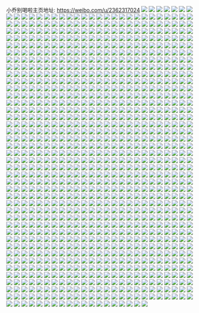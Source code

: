 小乔别喝啦主页地址: https://weibo.com/u/2362317024 
![](https://wx4.sinaimg.cn/mw2000/8cce18e0ly1h8voumnlmlj20u0140tdb.jpg) 
![](https://wx4.sinaimg.cn/mw2000/8cce18e0ly1h8vof4sm8rj20u00u044k.jpg) 
![](https://wx4.sinaimg.cn/mw2000/8cce18e0ly1h8vokrm5gqj20yd0u0wp4.jpg) 
![](https://wx4.sinaimg.cn/mw2000/8cce18e0ly1h8vod8y7mdj20u00sc78d.jpg) 
![](https://wx4.sinaimg.cn/mw2000/8cce18e0ly1h8riyxr6ixj20p00p0af2.jpg) 
![](https://wx4.sinaimg.cn/mw2000/8cce18e0ly1h80iivjmhcj20ud0u0qa2.jpg) 
![](https://wx4.sinaimg.cn/mw2000/8cce18e0ly1h80ij37xp9j20u0140n7i.jpg) 
![](https://wx4.sinaimg.cn/mw2000/8cce18e0ly1h80iiw2j9oj20v30u0n4j.jpg) 
![](https://wx4.sinaimg.cn/mw2000/8cce18e0ly1h80iiwokhuj20uk0u0tg7.jpg) 
![](https://wx4.sinaimg.cn/mw2000/8cce18e0ly1h80ij3vlr1j20u0140k1p.jpg) 
![](https://wx4.sinaimg.cn/mw2000/8cce18e0ly1h80iiuverzj20u80u07bo.jpg) 
![](https://wx4.sinaimg.cn/mw2000/8cce18e0ly1h7qigerizqj20u00z3k1q.jpg) 
![](https://wx4.sinaimg.cn/mw2000/8cce18e0ly1h7pwnek751j20u00u0ahd.jpg) 
![](https://wx4.sinaimg.cn/mw2000/8cce18e0ly1h7pwndl9zaj20u0140ti5.jpg) 
![](https://wx4.sinaimg.cn/mw2000/8cce18e0ly1h7pwnf4ta4j20u00y311q.jpg) 
![](https://wx4.sinaimg.cn/mw2000/8cce18e0ly1h7pwne1ig6j20u010qaio.jpg) 
![](https://wx4.sinaimg.cn/mw2000/8cce18e0ly1h7pwnfrbwfj20u0106k24.jpg) 
![](https://wx4.sinaimg.cn/mw2000/8cce18e0ly1h7pwngau3qj20u014049q.jpg) 
![](https://wx4.sinaimg.cn/mw2000/8cce18e0ly1h7pwngvm6tj20u0140wq0.jpg) 
![](https://wx4.sinaimg.cn/mw2000/8cce18e0ly1h7ou1l9vinj20u0140n4s.jpg) 
![](https://wx4.sinaimg.cn/mw2000/8cce18e0ly1h7mfb82hokj20u014046x.jpg) 
![](https://wx4.sinaimg.cn/mw2000/8cce18e0ly1h7mfb74erxj20u01afwmd.jpg) 
![](https://wx4.sinaimg.cn/mw2000/8cce18e0ly1h7iurjcflej20u014can7.jpg) 
![](https://wx4.sinaimg.cn/mw2000/8cce18e0ly1h7isgg7izrj20u00u0wn9.jpg) 
![](https://wx4.sinaimg.cn/mw2000/8cce18e0ly1h7isgfgvj6j20u00u0478.jpg) 
![](https://wx4.sinaimg.cn/mw2000/8cce18e0ly1h7ish7k37fj20u0140n7u.jpg) 
![](https://wx4.sinaimg.cn/mw2000/8cce18e0ly1h7ish5hemcj20u0140dq6.jpg) 
![](https://wx4.sinaimg.cn/mw2000/8cce18e0ly1h7bwghclhwj20u00x8afs.jpg) 
![](https://wx4.sinaimg.cn/mw2000/8cce18e0ly1h79q5w2uefj20u014n4bn.jpg) 
![](https://wx4.sinaimg.cn/mw2000/8cce18e0ly1h79q5ssb2oj20u0140afl.jpg) 
![](https://wx4.sinaimg.cn/mw2000/8cce18e0ly1h79q5wytxaj20u00yi46e.jpg) 
![](https://wx4.sinaimg.cn/mw2000/8cce18e0ly1h79nvn8d4aj20u0140153.jpg) 
![](https://wx4.sinaimg.cn/mw2000/8cce18e0ly1h79nvlc846j20ws0u0dq2.jpg) 
![](https://wx4.sinaimg.cn/mw2000/8cce18e0ly1h79nvpenswj20u0140qgu.jpg) 
![](https://wx4.sinaimg.cn/mw2000/8cce18e0ly1h79nvqcsr7j210z0u0n1h.jpg) 
![](https://wx4.sinaimg.cn/mw2000/8cce18e0ly1h79nwvv8y6j21030u010r.jpg) 
![](https://wx4.sinaimg.cn/mw2000/8cce18e0ly1h79nvrrfytj20u0140te8.jpg) 
![](https://wx4.sinaimg.cn/mw2000/8cce18e0ly1h72xan79a3j20u00go0th.jpg) 
![](https://wx4.sinaimg.cn/mw2000/8cce18e0ly1h7056lizj6j20u0133q46.jpg) 
![](https://wx4.sinaimg.cn/mw2000/8cce18e0ly1h6zaayj9zcj20u00xzn5i.jpg) 
![](https://wx4.sinaimg.cn/mw2000/8cce18e0ly1h6zaarob8cj20u00voail.jpg) 
![](https://wx4.sinaimg.cn/mw2000/8cce18e0ly1h6zaaxpeg0j20u00u0gtx.jpg) 
![](https://wx4.sinaimg.cn/mw2000/8cce18e0ly1h6zaas7bx7j20u0140wkg.jpg) 
![](https://wx4.sinaimg.cn/mw2000/8cce18e0ly1h6zaavxjv8j20x70u0152.jpg) 
![](https://wx4.sinaimg.cn/mw2000/8cce18e0ly1h6zaasjvz7j20u0140gsj.jpg) 
![](https://wx4.sinaimg.cn/mw2000/8cce18e0ly1h6zaax93e1j20u00u0wgv.jpg) 
![](https://wx4.sinaimg.cn/mw2000/8cce18e0ly1h6zaawkav9j21030u0wkl.jpg) 
![](https://wx4.sinaimg.cn/mw2000/8cce18e0ly1h6zaaww334j21400u0go1.jpg) 
![](https://wx4.sinaimg.cn/mw2000/8cce18e0ly1h6zaatpc4xj20u014vn1c.jpg) 
![](https://wx4.sinaimg.cn/mw2000/8cce18e0ly1h6zaatd01gj20u014awiq.jpg) 
![](https://wx4.sinaimg.cn/mw2000/8cce18e0ly1h6zaasx5nlj20u011zdjn.jpg) 
![](https://wx4.sinaimg.cn/mw2000/8cce18e0ly1h6zaaz220bj20u0140dpr.jpg) 
![](https://wx4.sinaimg.cn/mw2000/8cce18e0ly1h6zaaugc0cj20u0140n3r.jpg) 
![](https://wx4.sinaimg.cn/mw2000/8cce18e0ly1h6zaau3n7nj20u0140wr5.jpg) 
![](https://wx4.sinaimg.cn/mw2000/8cce18e0ly1h6zaauuknwj20u013y139.jpg) 
![](https://wx4.sinaimg.cn/mw2000/8cce18e0ly1h6zaav9hfnj21400u0wp8.jpg) 
![](https://wx4.sinaimg.cn/mw2000/8cce18e0ly1h6vy9oxh71j20u0140gpi.jpg) 
![](https://wx4.sinaimg.cn/mw2000/8cce18e0ly1h6q6shl83oj20u0140wj1.jpg) 
![](https://wx4.sinaimg.cn/mw2000/8cce18e0ly1h6q6oy8nj0j21400u0afa.jpg) 
![](https://wx4.sinaimg.cn/mw2000/8cce18e0ly1h6q6oyhaxtj20u017xdjt.jpg) 
![](https://wx4.sinaimg.cn/mw2000/8cce18e0ly1h6q6oyuqesj20u0140qaq.jpg) 
![](https://wx4.sinaimg.cn/mw2000/8cce18e0ly1h6ljc11g6fj20u0140gqs.jpg) 
![](https://wx4.sinaimg.cn/mw2000/8cce18e0ly1h6lir4lu1uj20u00wnac8.jpg) 
![](https://wx4.sinaimg.cn/mw2000/8cce18e0ly1h6libof6qfj20u00uxac1.jpg) 
![](https://wx4.sinaimg.cn/mw2000/8cce18e0ly1h6libkqwikj20u0116thj.jpg) 
![](https://wx4.sinaimg.cn/mw2000/8cce18e0ly1h6libs7jk7j20u0140n73.jpg) 
![](https://wx4.sinaimg.cn/mw2000/8cce18e0ly1h6libecz27j20u013qmzd.jpg) 
![](https://wx4.sinaimg.cn/mw2000/8cce18e0ly1h6lifs448fj20u0123jtp.jpg) 
![](https://wx4.sinaimg.cn/mw2000/8cce18e0ly1h6ligfifg4j20u00u0ahe.jpg) 
![](https://wx4.sinaimg.cn/mw2000/8cce18e0ly1h6wlstnsvhj21lq1lq14x.jpg) 
![](https://wx4.sinaimg.cn/mw2000/8cce18e0ly1h6fkdjgay8j20u00vrtef.jpg) 
![](https://wx4.sinaimg.cn/mw2000/8cce18e0ly1h6c9cpgkcfj20u00u0105.jpg) 
![](https://wx4.sinaimg.cn/mw2000/8cce18e0ly1h68v328upvj20u00k5myg.jpg) 
![](https://wx4.sinaimg.cn/mw2000/8cce18e0ly1h68sqw87xgj211b0tu10z.jpg) 
![](https://wx4.sinaimg.cn/mw2000/8cce18e0ly1h645w3bg5cj20u00wtad9.jpg) 
![](https://wx4.sinaimg.cn/mw2000/8cce18e0ly1h645w2l0axj211m0u0n40.jpg) 
![](https://wx4.sinaimg.cn/mw2000/8cce18e0ly1h645w4a7xcj21400u049a.jpg) 
![](https://wx4.sinaimg.cn/mw2000/8cce18e0ly1h645w53jlwj210o0u0afj.jpg) 
![](https://wx4.sinaimg.cn/mw2000/8cce18e0ly1h5q3cqeiltj20i10cewf2.jpg) 
![](https://wx4.sinaimg.cn/mw2000/8cce18e0ly1h5q3ctbcyhj20zo256qv5.jpg) 
![](https://wx4.sinaimg.cn/mw2000/8cce18e0ly1h5q3dv7pslj20ja0f1dhe.jpg) 
![](https://wx4.sinaimg.cn/mw2000/8cce18e0ly1h5q3ctwl8gj20zo1n8gwp.jpg) 
![](https://wx4.sinaimg.cn/mw2000/8cce18e0ly1h5p6e1p3cdj22c0340e83.jpg) 
![](https://wx4.sinaimg.cn/mw2000/8cce18e0ly1h5p6eap9z6j21wt2jr7wj.jpg) 
![](https://wx4.sinaimg.cn/mw2000/8cce18e0ly1h5p6dzvk6dj22c0340hdx.jpg) 
![](https://wx4.sinaimg.cn/mw2000/8cce18e0ly1h5p6dthom5j224m2u7hdv.jpg) 
![](https://wx4.sinaimg.cn/mw2000/8cce18e0ly1h5p6dnr365j23402c07wk.jpg) 
![](https://wx4.sinaimg.cn/mw2000/8cce18e0ly1h5p6ehcgz7j22c02zh1l0.jpg) 
![](https://wx4.sinaimg.cn/mw2000/8cce18e0ly1h5p6e6kxpwj22bz2kk4qs.jpg) 
![](https://wx4.sinaimg.cn/mw2000/8cce18e0ly1h5p6ebq4swj22c0340e82.jpg) 
![](https://wx4.sinaimg.cn/mw2000/8cce18e0ly1h5p6e3o1sxj22c0340e84.jpg) 
![](https://wx4.sinaimg.cn/mw2000/8cce18e0ly1h5p6eowkamj22rg291b2d.jpg) 
![](https://wx4.sinaimg.cn/mw2000/8cce18e0ly1h5p6dlkqqyj22ff38inph.jpg) 
![](https://wx4.sinaimg.cn/mw2000/8cce18e0ly1h5myytud1uj23402c0hdw.jpg) 
![](https://wx4.sinaimg.cn/mw2000/8cce18e0ly1h5keicet67j20zo1iptot.jpg) 
![](https://wx4.sinaimg.cn/mw2000/8cce18e0ly1h5kei9f5hlj20zo1re1kx.jpg) 
![](https://wx4.sinaimg.cn/mw2000/8cce18e0ly1h5keibxu3oj20zo1rekg1.jpg) 
![](https://wx4.sinaimg.cn/mw2000/8cce18e0ly1h54fkg4odaj20u01sxah5.jpg) 
![](https://wx4.sinaimg.cn/mw2000/8cce18e0ly1h530yv66uaj20u0140dlo.jpg) 
![](https://wx4.sinaimg.cn/mw2000/8cce18e0ly1h530yu03u0j20u0140tdt.jpg) 
![](https://wx4.sinaimg.cn/mw2000/8cce18e0ly1h530yulwj4j20u0140tdn.jpg) 
![](https://wx4.sinaimg.cn/mw2000/8cce18e0ly1h530yvoqo7j20u0140wjn.jpg) 
![](https://wx4.sinaimg.cn/mw2000/8cce18e0ly1h50kpxzzxej20ut0u0doo.jpg) 
![](https://wx4.sinaimg.cn/mw2000/8cce18e0ly1h50kn3lxp6j20u013zwqx.jpg) 
![](https://wx4.sinaimg.cn/mw2000/8cce18e0ly1h50kk0cfw9j212b0u0qhh.jpg) 
![](https://wx4.sinaimg.cn/mw2000/8cce18e0ly1h50kmlnmisj20u00uwqe5.jpg) 
![](https://wx4.sinaimg.cn/mw2000/8cce18e0ly1h50kk4ccb9j20u00w7gty.jpg) 
![](https://wx4.sinaimg.cn/mw2000/8cce18e0ly1h4kmp2pua5j21hl1zf4pb.jpg) 
![](https://wx4.sinaimg.cn/mw2000/8cce18e0ly1h4kmp1syvyj21kh23akjn.jpg) 
![](https://wx4.sinaimg.cn/mw2000/8cce18e0ly1h4jh0dp6k5j22801o07wh.jpg) 
![](https://wx4.sinaimg.cn/mw2000/8cce18e0ly1h4jh0jd61xj23402c0u0y.jpg) 
![](https://wx4.sinaimg.cn/mw2000/8cce18e0ly1h4jh0ekj1aj21yw1o0b29.jpg) 
![](https://wx4.sinaimg.cn/mw2000/8cce18e0ly1h4jh0blklfj20zo0t5anh.jpg) 
![](https://wx4.sinaimg.cn/mw2000/8cce18e0ly1h4jh0ha85aj21rw1nz7wh.jpg) 
![](https://wx4.sinaimg.cn/mw2000/8cce18e0ly1h4igutlfdoj20v90u0n2v.jpg) 
![](https://wx4.sinaimg.cn/mw2000/8cce18e0ly1h4ia5pbd51j20u012f7bs.jpg) 
![](https://wx4.sinaimg.cn/mw2000/8cce18e0ly1h4g2092td5j20va07i0td.jpg) 
![](https://wx4.sinaimg.cn/mw2000/8cce18e0gy1h45o2a2hthj20u0140dnd.jpg) 
![](https://wx4.sinaimg.cn/mw2000/8cce18e0gy1h45n5uvz62j21400u0100.jpg) 
![](https://wx4.sinaimg.cn/mw2000/8cce18e0gy1h45n5ttiq4j21580u04jt.jpg) 
![](https://wx4.sinaimg.cn/mw2000/8cce18e0ly1h3ypy6dn4mj21e61pne81.jpg) 
![](https://wx4.sinaimg.cn/mw2000/8cce18e0ly1h3ypy5qu92j21da1so7wh.jpg) 
![](https://wx4.sinaimg.cn/mw2000/8cce18e0ly1h3szu602huj20u0140k38.jpg) 
![](https://wx4.sinaimg.cn/mw2000/8cce18e0ly1h3hd9ftsd2j20u014sn4y.jpg) 
![](https://wx4.sinaimg.cn/mw2000/8cce18e0ly1h3hd9i5e93j20u0140k1t.jpg) 
![](https://wx4.sinaimg.cn/mw2000/8cce18e0ly1h3hd9k2c8zj20qp0vcn1y.jpg) 
![](https://wx4.sinaimg.cn/mw2000/8cce18e0ly1h3hd9h6xrmj20u0140ajt.jpg) 
![](https://wx4.sinaimg.cn/mw2000/8cce18e0ly1h3hd9kjfmnj20u00zbthv.jpg) 
![](https://wx4.sinaimg.cn/mw2000/8cce18e0ly1h3hd9isfsmj20u0140dqi.jpg) 
![](https://wx4.sinaimg.cn/mw2000/8cce18e0ly1h3b65o9xe7j20u011ik0j.jpg) 
![](https://wx4.sinaimg.cn/mw2000/8cce18e0ly1h3b3z7xpf3j20lc0sg44r.jpg) 
![](https://wx4.sinaimg.cn/mw2000/8cce18e0ly1h3b3z77p6zj213q0u0tkk.jpg) 
![](https://wx4.sinaimg.cn/mw2000/8cce18e0ly1h3b3z8gbvhj20lc0sgagf.jpg) 
![](https://wx4.sinaimg.cn/mw2000/8cce18e0ly1h3b3z8sjrwj20lc0sgwkl.jpg) 
![](https://wx4.sinaimg.cn/mw2000/8cce18e0ly1h3b3z93w7gj20lb0sgag8.jpg) 
![](https://wx4.sinaimg.cn/mw2000/8cce18e0ly1h305a59weuj20zk0k077q.jpg) 
![](https://wx4.sinaimg.cn/mw2000/8cce18e0ly1h305a4u96rj20u011i46s.jpg) 
![](https://wx4.sinaimg.cn/mw2000/8cce18e0ly1h305a60hmzj20od0jvq5l.jpg) 
![](https://wx4.sinaimg.cn/mw2000/8cce18e0ly1h305a67mfsj20n00kc3yp.jpg) 
![](https://wx4.sinaimg.cn/mw2000/8cce18e0ly1h2yla6hi2nj20lc0sgjy8.jpg) 
![](https://wx4.sinaimg.cn/mw2000/8cce18e0ly1h2yl1tn0zrj20lc0sgwli.jpg) 
![](https://wx4.sinaimg.cn/mw2000/8cce18e0ly1h2yl1rvdv9j20lc0sgtfu.jpg) 
![](https://wx4.sinaimg.cn/mw2000/8cce18e0ly1h2wgddt1wij20u0140n5a.jpg) 
![](https://wx4.sinaimg.cn/mw2000/8cce18e0ly1h2wgddbpu2j20u0140ahu.jpg) 
![](https://wx4.sinaimg.cn/mw2000/8cce18e0ly1h2wgdcjfujj20u0140tgv.jpg) 
![](https://wx4.sinaimg.cn/mw2000/8cce18e0ly1h2t828t3lbj20ve0mo0yz.jpg) 
![](https://wx4.sinaimg.cn/mw2000/8cce18e0ly1h2t829eqpsj20u013zwmk.jpg) 
![](https://wx4.sinaimg.cn/mw2000/8cce18e0ly1h2t83wo8nij20sf0k4q6o.jpg) 
![](https://wx4.sinaimg.cn/mw2000/8cce18e0ly1h2s0darf14j20sg11xqb2.jpg) 
![](https://wx4.sinaimg.cn/mw2000/8cce18e0ly1h2s0daae5rj20sg0oewhi.jpg) 
![](https://wx4.sinaimg.cn/mw2000/8cce18e0ly1h2rzqupf3bj20u014gdll.jpg) 
![](https://wx4.sinaimg.cn/mw2000/8cce18e0ly1h2s017reqkj20u00vgaha.jpg) 
![](https://wx4.sinaimg.cn/mw2000/8cce18e0ly1h2s02su7gnj20xe0u0n4w.jpg) 
![](https://wx4.sinaimg.cn/mw2000/8cce18e0ly1h2hm51hvcyj20v30fz0uz.jpg) 
![](https://wx4.sinaimg.cn/mw2000/8cce18e0ly1h2hm51a32rj20uq0bvdh8.jpg) 
![](https://wx4.sinaimg.cn/mw2000/8cce18e0ly1h2g09eztgbj20o40n4tbv.jpg) 
![](https://wx4.sinaimg.cn/mw2000/8cce18e0ly1h2fbzvpwalj20u0156jz5.jpg) 
![](https://wx4.sinaimg.cn/mw2000/8cce18e0ly1h2dsu3mcyhj20u0122dl1.jpg) 
![](https://wx4.sinaimg.cn/mw2000/8cce18e0ly1h2165pife2j20u01swq8c.jpg) 
![](https://wx4.sinaimg.cn/mw2000/8cce18e0ly1h1xtl6l63bj20u0140dmb.jpg) 
![](https://wx4.sinaimg.cn/mw2000/8cce18e0ly1h1xtl7jxj5j20u0140n3h.jpg) 
![](https://wx4.sinaimg.cn/mw2000/8cce18e0ly1h1xtl8gzq2j20u01407b3.jpg) 
![](https://wx4.sinaimg.cn/mw2000/8cce18e0ly1h1xtl827cdj20u01400zr.jpg) 
![](https://wx4.sinaimg.cn/mw2000/8cce18e0ly1h1xtl5x2lcj20u0140dmg.jpg) 
![](https://wx4.sinaimg.cn/mw2000/8cce18e0ly1h1xtl71vmpj20u0140dn2.jpg) 
![](https://wx4.sinaimg.cn/mw2000/8cce18e0ly1h1w8icb02cj20u00x2ahg.jpg) 
![](https://wx4.sinaimg.cn/mw2000/8cce18e0ly1h1t6uv2hepj20u013nn5x.jpg) 
![](https://wx4.sinaimg.cn/mw2000/8cce18e0ly1h1t6uvltekj20u013pk0a.jpg) 
![](https://wx4.sinaimg.cn/mw2000/8cce18e0ly1h1s6xmlnx5j20u013zq9v.jpg) 
![](https://wx4.sinaimg.cn/mw2000/8cce18e0ly1h1s6xmtoubj20u013z454.jpg) 
![](https://wx4.sinaimg.cn/mw2000/8cce18e0ly1h1s6xps7zxj20u013zjxw.jpg) 
![](https://wx4.sinaimg.cn/mw2000/8cce18e0ly1h1qx0g0y30j20u01i6n2j.jpg) 
![](https://wx4.sinaimg.cn/mw2000/8cce18e0ly1h1m7tnsm7ij20u01407al.jpg) 
![](https://wx4.sinaimg.cn/mw2000/8cce18e0ly1h1m7to4yj2j20u0140teo.jpg) 
![](https://wx4.sinaimg.cn/mw2000/8cce18e0ly1h1m7tnc699j20u014044c.jpg) 
![](https://wx4.sinaimg.cn/mw2000/8cce18e0ly1h1m7tp2hqoj20ms0ue0wy.jpg) 
![](https://wx4.sinaimg.cn/mw2000/8cce18e0ly1h1m7tpmjr1j20u0140afm.jpg) 
![](https://wx4.sinaimg.cn/mw2000/8cce18e0ly1h1m7toljb1j20r2103afn.jpg) 
![](https://wx4.sinaimg.cn/mw2000/8cce18e0ly1h1jyt43fc8j20u015cjtv.jpg) 
![](https://wx4.sinaimg.cn/mw2000/8cce18e0ly1h1jyt3r838j21410u0n03.jpg) 
![](https://wx4.sinaimg.cn/mw2000/8cce18e0ly1h1hsjz2ed2j20xh0ahjsw.jpg) 
![](https://wx4.sinaimg.cn/mw2000/8cce18e0ly1h1fh7kgijij20u00xlq85.jpg) 
![](https://wx4.sinaimg.cn/mw2000/8cce18e0ly1h15q852pzrj219n13vhar.jpg) 
![](https://wx4.sinaimg.cn/mw2000/8cce18e0ly1h13snssnojj20zo1hiqv1.jpg) 
![](https://wx4.sinaimg.cn/mw2000/8cce18e0ly1h13sntfu3cj20zo1hi4qp.jpg) 
![](https://wx4.sinaimg.cn/mw2000/8cce18e0ly1h127hktwj7j215j0u0n1m.jpg) 
![](https://wx4.sinaimg.cn/mw2000/8cce18e0ly1h0y44x92x9j21xv2d24qq.jpg) 
![](https://wx4.sinaimg.cn/mw2000/8cce18e0ly1h0uk8aw0x0j20l8059mxv.jpg) 
![](https://wx4.sinaimg.cn/mw2000/8cce18e0ly1h0uk7f3brwj20ek0f0wg3.jpg) 
![](https://wx4.sinaimg.cn/mw2000/8cce18e0ly1h0ufj7lzc2j23402c0e82.jpg) 
![](https://wx4.sinaimg.cn/mw2000/8cce18e0ly1h0ufje25qsj21bz19yb29.jpg) 
![](https://wx4.sinaimg.cn/mw2000/8cce18e0ly1h0ufjf9gp0j20tj0tjthi.jpg) 
![](https://wx4.sinaimg.cn/mw2000/8cce18e0ly1h0s44vgwfrj21vz25vnpg.jpg) 
![](https://wx4.sinaimg.cn/mw2000/8cce18e0ly1h0s44z0yvmj21au1nk4qq.jpg) 
![](https://wx4.sinaimg.cn/mw2000/8cce18e0ly1h0s45d2ifzj21vz22okjo.jpg) 
![](https://wx4.sinaimg.cn/mw2000/8cce18e0ly1h0s44jr7a2j21n229o4qr.jpg) 
![](https://wx4.sinaimg.cn/mw2000/8cce18e0ly1h0s4533m83j21w02b2b2c.jpg) 
![](https://wx4.sinaimg.cn/mw2000/8cce18e0ly1h0s473ihwlj21vz2c3e84.jpg) 
![](https://wx4.sinaimg.cn/mw2000/8cce18e0ly1h0pr16orkfj20yb1b04kd.jpg) 
![](https://wx4.sinaimg.cn/mw2000/8cce18e0ly1h0pr15s69tj20zo1b17qy.jpg) 
![](https://wx4.sinaimg.cn/mw2000/8cce18e0ly1h0js3hyjgfj20t4072jss.jpg) 
![](https://wx4.sinaimg.cn/mw2000/8cce18e0ly1h0iepek9q5j20un0do76c.jpg) 
![](https://wx4.sinaimg.cn/mw2000/8cce18e0ly1gzy175lxjej20u0140dmv.jpg) 
![](https://wx4.sinaimg.cn/mw2000/8cce18e0ly1gzy175au5hj211e0u0119.jpg) 
![](https://wx4.sinaimg.cn/mw2000/8cce18e0ly1gzy177h6avj20u00xe46t.jpg) 
![](https://wx4.sinaimg.cn/mw2000/8cce18e0ly1gzy176v883j20u013zqdl.jpg) 
![](https://wx4.sinaimg.cn/mw2000/8cce18e0ly1gzy177tgn6j20u00u0do0.jpg) 
![](https://wx4.sinaimg.cn/mw2000/8cce18e0ly1gzvwxkmdvtj20u0165gux.jpg) 
![](https://wx4.sinaimg.cn/mw2000/8cce18e0ly1gztgguy9mbj20u012j0xc.jpg) 
![](https://wx4.sinaimg.cn/mw2000/8cce18e0ly1gzs456cdhlj20ee06yab2.jpg) 
![](https://wx4.sinaimg.cn/mw2000/8cce18e0ly1gzdegnsi36j22gv24ohdt.jpg) 
![](https://wx4.sinaimg.cn/mw2000/8cce18e0ly1gzdd8z66g3j20x10u07as.jpg) 
![](https://wx4.sinaimg.cn/mw2000/8cce18e0ly1gzdd8yadmzj20u0134dmz.jpg) 
![](https://wx4.sinaimg.cn/mw2000/8cce18e0ly1gzdd8zuojfj20z90u00xk.jpg) 
![](https://wx4.sinaimg.cn/mw2000/8cce18e0ly1gz6htdxdoij20u0140alo.jpg) 
![](https://wx4.sinaimg.cn/mw2000/8cce18e0ly1gz31163wakj20zo0oa45b.jpg) 
![](https://wx4.sinaimg.cn/mw2000/8cce18e0ly1gz3115cyskj20zo0odgsb.jpg) 
![](https://wx4.sinaimg.cn/mw2000/8cce18e0ly1gz3116m667j20zo0o9456.jpg) 
![](https://wx4.sinaimg.cn/mw2000/8cce18e0ly1gz31172mspj20zo0ob0zi.jpg) 
![](https://wx4.sinaimg.cn/mw2000/8cce18e0ly1gyy3u9bk6pj21w026v1l0.jpg) 
![](https://wx4.sinaimg.cn/mw2000/8cce18e0ly1gyy3twdcrmj21kx1qs7wi.jpg) 
![](https://wx4.sinaimg.cn/mw2000/8cce18e0ly1gyy3u0eqygj21n11n0b2a.jpg) 
![](https://wx4.sinaimg.cn/mw2000/8cce18e0ly1gyowyr46kgj22c02c04qq.jpg) 
![](https://wx4.sinaimg.cn/mw2000/8cce18e0ly1gyowyt7bjqj22c02c01ky.jpg) 
![](https://wx4.sinaimg.cn/mw2000/8cce18e0ly1gymc4vbrpoj218b1ecb29.jpg) 
![](https://wx4.sinaimg.cn/mw2000/8cce18e0ly1gykasz1ieaj20qk13utsr.jpg) 
![](https://wx4.sinaimg.cn/mw2000/8cce18e0ly1gykat2ejawj20pu12rh2v.jpg) 
![](https://wx4.sinaimg.cn/mw2000/8cce18e0ly1gykasw90qqj20q813carc.jpg) 
![](https://wx4.sinaimg.cn/mw2000/8cce18e0ly1gykat4o5vpj20ul19yayp.jpg) 
![](https://wx4.sinaimg.cn/mw2000/8cce18e0ly1gyjbfugnyfj20u013zwon.jpg) 
![](https://wx4.sinaimg.cn/mw2000/8cce18e0ly1gyj976ynsyj211y0u0121.jpg) 
![](https://wx4.sinaimg.cn/mw2000/8cce18e0ly1gyj977je05j21400u0k6d.jpg) 
![](https://wx4.sinaimg.cn/mw2000/8cce18e0ly1gy23b8kepsj20u00v1wma.jpg) 
![](https://wx4.sinaimg.cn/mw2000/8cce18e0ly1gy23b8w1ibj20vd0u0do7.jpg) 
![](https://wx4.sinaimg.cn/mw2000/8cce18e0ly1gy23b977yjj20ue0u0gto.jpg) 
![](https://wx4.sinaimg.cn/mw2000/8cce18e0ly1gy23b9g4g5j20u00xj46i.jpg) 
![](https://wx4.sinaimg.cn/mw2000/8cce18e0ly1gxzqf79gv6j20u10u0ahk.jpg) 
![](https://wx4.sinaimg.cn/mw2000/8cce18e0ly1gxzqf87utxj20u01sx78t.jpg) 
![](https://wx4.sinaimg.cn/mw2000/8cce18e0ly1gxyet8bxhgj22c033yu0x.jpg) 
![](https://wx4.sinaimg.cn/mw2000/8cce18e0ly1gxyeute5kmj22c033yb2b.jpg) 
![](https://wx4.sinaimg.cn/mw2000/8cce18e0ly1gxp7xyi62rj21sc1scb29.jpg) 
![](https://wx4.sinaimg.cn/mw2000/8cce18e0ly1gxp7xwpdjcj22c02c0e83.jpg) 
![](https://wx4.sinaimg.cn/mw2000/8cce18e0ly1gxp7y14dfej22c02c0b29.jpg) 
![](https://wx4.sinaimg.cn/mw2000/8cce18e0ly1gxkol2ev4aj20zo0vite8.jpg) 
![](https://wx4.sinaimg.cn/mw2000/8cce18e0ly1gxjdcf26iqj20u013zdlj.jpg) 
![](https://wx4.sinaimg.cn/mw2000/8cce18e0ly1gxjchnhkj9j20u10u0gop.jpg) 
![](https://wx4.sinaimg.cn/mw2000/8cce18e0ly1gxjcogl4nwj20n01a5432.jpg) 
![](https://wx4.sinaimg.cn/mw2000/8cce18e0ly1gxiem6mljgj20u00u0qdn.jpg) 
![](https://wx4.sinaimg.cn/mw2000/8cce18e0ly1gxielhep2kj20u00z712o.jpg) 
![](https://wx4.sinaimg.cn/mw2000/8cce18e0ly1gxacs3rwy3j21wk260x6q.jpg) 
![](https://wx4.sinaimg.cn/mw2000/8cce18e0ly1gx9p4jn0vfj20u013zqeq.jpg) 
![](https://wx4.sinaimg.cn/mw2000/8cce18e0ly1gx9p4j4ethj20u013z47z.jpg) 
![](https://wx4.sinaimg.cn/mw2000/8cce18e0ly1gx90sbae3ij20u013ztk1.jpg) 
![](https://wx4.sinaimg.cn/mw2000/8cce18e0ly1gx90sc7pp0j20u013ztkz.jpg) 
![](https://wx4.sinaimg.cn/mw2000/8cce18e0ly1gx90sd16c8j20u013zgxx.jpg) 
![](https://wx4.sinaimg.cn/mw2000/8cce18e0ly1gx90se93xnj20u013z49v.jpg) 
![](https://wx4.sinaimg.cn/mw2000/8cce18e0ly1gx90sgjrj9j20w90u07eh.jpg) 
![](https://wx4.sinaimg.cn/mw2000/8cce18e0ly1gx90sfykv4j20u013zn9m.jpg) 
![](https://wx4.sinaimg.cn/mw2000/8cce18e0ly1gx90u3jfowj20u02s0ndy.jpg) 
![](https://wx4.sinaimg.cn/mw2000/8cce18e0ly1gx5jyua5bbj20u013zah4.jpg) 
![](https://wx4.sinaimg.cn/mw2000/8cce18e0ly1gx5k0cpz26j20u0140k0g.jpg) 
![](https://wx4.sinaimg.cn/mw2000/8cce18e0ly1gx42i7dkg2j20u01404b4.jpg) 
![](https://wx4.sinaimg.cn/mw2000/8cce18e0ly1gx42i80qv2j20u0140alw.jpg) 
![](https://wx4.sinaimg.cn/mw2000/8cce18e0ly1gx42i5m2l2j20u014etl6.jpg) 
![](https://wx4.sinaimg.cn/mw2000/8cce18e0ly1gx42i6911lj20u013zdrp.jpg) 
![](https://wx4.sinaimg.cn/mw2000/8cce18e0ly1gx42i9g7bfj20u01ohag7.jpg) 
![](https://wx4.sinaimg.cn/mw2000/8cce18e0ly1gx42i6q2sxj20u013zwnr.jpg) 
![](https://wx4.sinaimg.cn/mw2000/8cce18e0ly1gx1watl64jj214e0u0462.jpg) 
![](https://wx4.sinaimg.cn/mw2000/8cce18e0ly1gx1watbmgej21460u07ed.jpg) 
![](https://wx4.sinaimg.cn/mw2000/8cce18e0ly1gx1watws97j20u0140n59.jpg) 
![](https://wx4.sinaimg.cn/mw2000/8cce18e0ly1gx1waua6dyj20u014013p.jpg) 
![](https://wx4.sinaimg.cn/mw2000/8cce18e0ly1gx1wav3o91j21400u0tji.jpg) 
![](https://wx4.sinaimg.cn/mw2000/8cce18e0ly1gx1wavjycfj20u014011e.jpg) 
![](https://wx4.sinaimg.cn/mw2000/8cce18e0ly1gx1wauligrj21400u0n4v.jpg) 
![](https://wx4.sinaimg.cn/mw2000/8cce18e0ly1gx1waw4fguj214h0u0jwg.jpg) 
![](https://wx4.sinaimg.cn/mw2000/8cce18e0ly1gx1wavvwz2j20u014046a.jpg) 
![](https://wx4.sinaimg.cn/mw2000/8cce18e0ly1gwxn90oe1aj22c02c0hdu.jpg) 
![](https://wx4.sinaimg.cn/mw2000/8cce18e0ly1gwxn9ap5dvj22c02c0e83.jpg) 
![](https://wx4.sinaimg.cn/mw2000/8cce18e0ly1gwxn8t242mj20zo15qti7.jpg) 
![](https://wx4.sinaimg.cn/mw2000/8cce18e0ly1gwxn8w6bx0j226q26qe82.jpg) 
![](https://wx4.sinaimg.cn/mw2000/8cce18e0ly1gwxn8uamhvj22c02c0x6p.jpg) 
![](https://wx4.sinaimg.cn/mw2000/8cce18e0ly1gwxn8s4p8ej22c02c0x6p.jpg) 
![](https://wx4.sinaimg.cn/mw2000/8cce18e0ly1gwxn95b7cej22c02c07wi.jpg) 
![](https://wx4.sinaimg.cn/mw2000/8cce18e0ly1gwxna14kfpj20zo0e0whr.jpg) 
![](https://wx4.sinaimg.cn/mw2000/8cce18e0ly1gwxn97jgs2j22c02c0npe.jpg) 
![](https://wx4.sinaimg.cn/mw2000/8cce18e0ly1gwxl0bpnkpj23402c0x6r.jpg) 
![](https://wx4.sinaimg.cn/mw2000/8cce18e0ly1gwu3s7pjmjj20x70u0aiq.jpg) 
![](https://wx4.sinaimg.cn/mw2000/8cce18e0ly1gwu3s8tfy7j21400u0al4.jpg) 
![](https://wx4.sinaimg.cn/mw2000/8cce18e0ly1gwrr4rqpnhj20u00u0115.jpg) 
![](https://wx4.sinaimg.cn/mw2000/8cce18e0ly1gwqhrndcjgj20u00u07c5.jpg) 
![](https://wx4.sinaimg.cn/mw2000/8cce18e0ly1gwqhrkyqggj20u00u0dns.jpg) 
![](https://wx4.sinaimg.cn/mw2000/8cce18e0ly1gwqhrp9k1pj20u00u010m.jpg) 
![](https://wx4.sinaimg.cn/mw2000/8cce18e0ly1gwqakivnctj20ns06v74y.jpg) 
![](https://wx4.sinaimg.cn/mw2000/8cce18e0ly1gwnvxvqtmxj20u013ztho.jpg) 
![](https://wx4.sinaimg.cn/mw2000/8cce18e0ly1gwnvxtvbrgj20u013z12o.jpg) 
![](https://wx4.sinaimg.cn/mw2000/8cce18e0ly1gwnvxr0ayjj20u013ztgl.jpg) 
![](https://wx4.sinaimg.cn/mw2000/8cce18e0ly1gwlkkvo5paj20u00xlq85.jpg) 
![](https://wx4.sinaimg.cn/mw2000/8cce18e0ly1gwlkkujx4dj20u013ztk3.jpg) 
![](https://wx4.sinaimg.cn/mw2000/8cce18e0ly1gwlkkyra9fj20u0190wq1.jpg) 
![](https://wx4.sinaimg.cn/mw2000/8cce18e0ly1gwlkl0lf5pj20u013zdpd.jpg) 
![](https://wx4.sinaimg.cn/mw2000/8cce18e0ly1gwlkl24xdhj21900u0dqk.jpg) 
![](https://wx4.sinaimg.cn/mw2000/8cce18e0ly1gwlkl14p43j20u014045q.jpg) 
![](https://wx4.sinaimg.cn/mw2000/8cce18e0ly1gwh9gakry1j20u00u0gs9.jpg) 
![](https://wx4.sinaimg.cn/mw2000/8cce18e0ly1gwh9hfz3c9j20u00u0jxt.jpg) 
![](https://wx4.sinaimg.cn/mw2000/8cce18e0ly1gwh9gbanfvj20u00u010a.jpg) 
![](https://wx4.sinaimg.cn/mw2000/8cce18e0ly1gwdy8a9sgtj21400u046n.jpg) 
![](https://wx4.sinaimg.cn/mw2000/8cce18e0ly1gwdy8bkrl8j20u10u0n43.jpg) 
![](https://wx4.sinaimg.cn/mw2000/8cce18e0ly1gwdyhvzr3oj20u00u0n4j.jpg) 
![](https://wx4.sinaimg.cn/mw2000/8cce18e0ly1gwdyhwvaexj20u0190n95.jpg) 
![](https://wx4.sinaimg.cn/mw2000/8cce18e0ly1gwdxfit4vzj20u00vmk21.jpg) 
![](https://wx4.sinaimg.cn/mw2000/8cce18e0ly1gwdxfjlt09j20u00u0thr.jpg) 
![](https://wx4.sinaimg.cn/mw2000/8cce18e0ly1gwdxgfe7h9j21480u0ds0.jpg) 
![](https://wx4.sinaimg.cn/mw2000/8cce18e0ly1gwdxfjwkvoj20nr0q5771.jpg) 
![](https://wx4.sinaimg.cn/mw2000/8cce18e0ly1gwdxfkocdyj213u0tuak6.jpg) 
![](https://wx4.sinaimg.cn/mw2000/8cce18e0ly1gwdxfl171kj20ty0uatb5.jpg) 
![](https://wx4.sinaimg.cn/mw2000/8cce18e0ly1gwdxflqqi5j20tu0tuwij.jpg) 
![](https://wx4.sinaimg.cn/mw2000/8cce18e0ly1gw87goe6k2j20u00u0n89.jpg) 
![](https://wx4.sinaimg.cn/mw2000/8cce18e0ly1gw87hnc8o3j20u00u0wn8.jpg) 
![](https://wx4.sinaimg.cn/mw2000/8cce18e0ly1gw87ir3c0gj20u0140ajq.jpg) 
![](https://wx4.sinaimg.cn/mw2000/8cce18e0ly1gw87irmjk8j20u00u0gsq.jpg) 
![](https://wx4.sinaimg.cn/mw2000/8cce18e0ly1gw71n0cctwj20u00wzwnu.jpg) 
![](https://wx4.sinaimg.cn/mw2000/8cce18e0ly1gw71n1taydj20u00vj47j.jpg) 
![](https://wx4.sinaimg.cn/mw2000/8cce18e0ly1gw71n2loehj20u00u0jxl.jpg) 
![](https://wx4.sinaimg.cn/mw2000/8cce18e0ly1gw71n37vxuj20u00u0agj.jpg) 
![](https://wx4.sinaimg.cn/mw2000/8cce18e0ly1gw5tp8nuccj20u00u0k50.jpg) 
![](https://wx4.sinaimg.cn/mw2000/8cce18e0ly1gw5tp9czf5j20u00u0k06.jpg) 
![](https://wx4.sinaimg.cn/mw2000/8cce18e0ly1gw5tjmxruzj20u00u0gs3.jpg) 
![](https://wx4.sinaimg.cn/mw2000/8cce18e0ly1gw5tjnjqnej20u00u07c0.jpg) 
![](https://wx4.sinaimg.cn/mw2000/8cce18e0ly1gw5tjmep6nj20u00u00zm.jpg) 
![](https://wx4.sinaimg.cn/mw2000/8cce18e0ly1gw5tjoc3s0j20u00u0ds4.jpg) 
![](https://wx4.sinaimg.cn/mw2000/8cce18e0ly1gvt20ao5iqj20zo080t95.jpg) 
![](https://wx4.sinaimg.cn/mw2000/8cce18e0ly1gvrr9cpgnrj20u016u7fz.jpg) 
![](https://wx4.sinaimg.cn/mw2000/8cce18e0ly1gvrr9e8eyhj20pp0q2jty.jpg) 
![](https://wx4.sinaimg.cn/mw2000/8cce18e0ly1gvrr9d5jvsj20u00xrth7.jpg) 
![](https://wx4.sinaimg.cn/mw2000/8cce18e0ly1gvrr919eovj20u00xrwn9.jpg) 
![](https://wx4.sinaimg.cn/mw2000/8cce18e0ly1gvrr9diirwj20u00xrn65.jpg) 
![](https://wx4.sinaimg.cn/mw2000/8cce18e0ly1gvrr9ehdmjj20u01otn4q.jpg) 
![](https://wx4.sinaimg.cn/mw2000/8cce18e0ly1gvrr9epf4ej20u018vgov.jpg) 
![](https://wx4.sinaimg.cn/mw2000/8cce18e0ly1gvrr9ezq5vj20u01hewkz.jpg) 
![](https://wx4.sinaimg.cn/mw2000/002zS2zuly1gvqtd6r96dj60u00u00vu02.jpg) 
![](https://wx4.sinaimg.cn/mw2000/002zS2zuly1gvhdq9k0glj60u00u047102.jpg) 
![](https://wx4.sinaimg.cn/mw2000/002zS2zuly1gvhdq9031wj60u00u0qcl02.jpg) 
![](https://wx4.sinaimg.cn/mw2000/002zS2zuly1gvhdqa42fgj60u00u011b02.jpg) 
![](https://wx4.sinaimg.cn/mw2000/002zS2zuly1gvhdtegug7j60u00u0q9l02.jpg) 
![](https://wx4.sinaimg.cn/mw2000/002zS2zuly1gvhdtfnccsj60u00u0tg102.jpg) 
![](https://wx4.sinaimg.cn/mw2000/002zS2zuly1gvhdteyftyj60u00vok0c02.jpg) 
![](https://wx4.sinaimg.cn/mw2000/002zS2zuly1gvhcd3e5s3j60u00u0k1d02.jpg) 
![](https://wx4.sinaimg.cn/mw2000/8cce18e0ly1gvgg33wlucj20u00u0gsd.jpg) 
![](https://wx4.sinaimg.cn/mw2000/002zS2zuly1gvgg31zprdj60ro0y1ds802.jpg) 
![](https://wx4.sinaimg.cn/mw2000/002zS2zuly1gvgg3376o6j60u00u0aij02.jpg) 
![](https://wx4.sinaimg.cn/mw2000/8cce18e0ly1gvgg32ksfhj20u00u00z3.jpg) 
![](https://wx4.sinaimg.cn/mw2000/002zS2zuly1gvggadtqczj60u10u0qaf02.jpg) 
![](https://wx4.sinaimg.cn/mw2000/8cce18e0ly1gvggadjf91j20u00u0wjf.jpg) 
![](https://wx4.sinaimg.cn/mw2000/002zS2zuly1gvgg8q0t6hj60u00lo0uv02.jpg) 
![](https://wx4.sinaimg.cn/mw2000/002zS2zuly1gvgg33gh96j60u00u0wio02.jpg) 
![](https://wx4.sinaimg.cn/mw2000/002zS2zuly1gvgg8qmej2j60u01swgqs02.jpg) 
![](https://wx4.sinaimg.cn/mw2000/002zS2zuly1gv706ri3rij60u0190jw802.jpg) 
![](https://wx4.sinaimg.cn/mw2000/002zS2zuly1gv706rvt3vj61900u0wll02.jpg) 
![](https://wx4.sinaimg.cn/mw2000/002zS2zuly1gv6phv7ee7j60u00xrwn902.jpg) 
![](https://wx4.sinaimg.cn/mw2000/002zS2zuly1gv6phuscjwj60u00xrn6502.jpg) 
![](https://wx4.sinaimg.cn/mw2000/002zS2zuly1gv4sze80zej60u00u00zm02.jpg) 
![](https://wx4.sinaimg.cn/mw2000/002zS2zuly1gv2c2iz496j60u00u00z102.jpg) 
![](https://wx4.sinaimg.cn/mw2000/002zS2zuly1gv2c2jnu7sj60u00u047202.jpg) 
![](https://wx4.sinaimg.cn/mw2000/002zS2zuly1gv2c2lefnij60u00u011g02.jpg) 
![](https://wx4.sinaimg.cn/mw2000/002zS2zuly1gv2c2kiv54j60u00u0aiu02.jpg) 
![](https://wx4.sinaimg.cn/mw2000/002zS2zuly1gv223i0wn3j60u00u0gsb02.jpg) 
![](https://wx4.sinaimg.cn/mw2000/002zS2zuly1gv221q2uvaj60u0140dqk02.jpg) 
![](https://wx4.sinaimg.cn/mw2000/002zS2zuly1gv221plrlhj60u0140n8y02.jpg) 
![](https://wx4.sinaimg.cn/mw2000/002zS2zuly1gv21pvfvexj60u0190tjl02.jpg) 
![](https://wx4.sinaimg.cn/mw2000/002zS2zuly1gv21plhebuj61400u0gvs02.jpg) 
![](https://wx4.sinaimg.cn/mw2000/002zS2zuly1gv21pihtraj60u013z49702.jpg) 
![](https://wx4.sinaimg.cn/mw2000/002zS2zuly1gv21piufn5j60u00u0dnl02.jpg) 
![](https://wx4.sinaimg.cn/mw2000/002zS2zuly1gv21pl6exoj60u00u0n6202.jpg) 
![](https://wx4.sinaimg.cn/mw2000/002zS2zuly1gv21pktfd2j60u00u0q6u02.jpg) 
![](https://wx4.sinaimg.cn/mw2000/002zS2zuly1guriphjck6j60u00y4jw702.jpg) 
![](https://wx4.sinaimg.cn/mw2000/002zS2zuly1gur1gd6exjj60u00u0gqf02.jpg) 
![](https://wx4.sinaimg.cn/mw2000/002zS2zuly1gur1gddlxqj60u10x643x02.jpg) 
![](https://wx4.sinaimg.cn/mw2000/8cce18e0ly1guppgf06noj20x90u0n6p.jpg) 
![](https://wx4.sinaimg.cn/mw2000/002zS2zuly1guppgfpfjij60um0u07gk02.jpg) 
![](https://wx4.sinaimg.cn/mw2000/002zS2zuly1gujz0nzrozj62c02c0u0y02.jpg) 
![](https://wx4.sinaimg.cn/mw2000/002zS2zuly1gujz0z2o5ej62c02c07wi02.jpg) 
![](https://wx4.sinaimg.cn/mw2000/002zS2zuly1gujz0ky799j61q61q51ky02.jpg) 
![](https://wx4.sinaimg.cn/mw2000/002zS2zuly1gujz0qjoi1j61om1om1ky02.jpg) 
![](https://wx4.sinaimg.cn/mw2000/8cce18e0ly1guisg509u1j20u00u0dq1.jpg) 
![](https://wx4.sinaimg.cn/mw2000/002zS2zuly1guis09jwq6j60u00u0qdr02.jpg) 
![](https://wx4.sinaimg.cn/mw2000/002zS2zuly1guis09y98fj60u00u0tjd02.jpg) 
![](https://wx4.sinaimg.cn/mw2000/002zS2zuly1guis099wokj60u00u07f102.jpg) 
![](https://wx4.sinaimg.cn/mw2000/002zS2zuly1guhrtaq4r8j612z10ctgn02.jpg) 
![](https://wx4.sinaimg.cn/mw2000/002zS2zuly1guhrta30j3j60px0st7gk02.jpg) 
![](https://wx4.sinaimg.cn/mw2000/002zS2zuly1guhrtbnu6pj610x0xttkn02.jpg) 
![](https://wx4.sinaimg.cn/mw2000/8cce18e0ly1guf9zwooavj20u00u1qc4.jpg) 
![](https://wx4.sinaimg.cn/mw2000/002zS2zuly1guf9zzis1uj60u00u0guf02.jpg) 
![](https://wx4.sinaimg.cn/mw2000/002zS2zuly1gue0exygy5j60u00u0q9x02.jpg) 
![](https://wx4.sinaimg.cn/mw2000/8cce18e0ly1gubytoqfr8j214j0u0dpu.jpg) 
![](https://wx4.sinaimg.cn/mw2000/002zS2zuly1gubytoc38dj60un0u0wmn02.jpg) 
![](https://wx4.sinaimg.cn/mw2000/002zS2zuly1gubytpik9rj60u00u0gzf02.jpg) 
![](https://wx4.sinaimg.cn/mw2000/002zS2zuly1guaii4ulzyj60u00u0n3002.jpg) 
![](https://wx4.sinaimg.cn/mw2000/002zS2zuly1gu8illxrzvj60u00u0dqn02.jpg) 
![](https://wx4.sinaimg.cn/mw2000/002zS2zuly1gu8ilm6ijrj61400u0jz602.jpg) 
![](https://wx4.sinaimg.cn/mw2000/002zS2zuly1gu8illno8nj60u00u046202.jpg) 
![](https://wx4.sinaimg.cn/mw2000/002zS2zuly1gu2rd4x4joj60u01sxafc02.jpg) 
![](https://wx4.sinaimg.cn/mw2000/002zS2zuly1gu2r7h28kxj60u01sxtg002.jpg) 
![](https://wx4.sinaimg.cn/mw2000/002zS2zuly1gtwxw58lr4j60u00u07ca02.jpg) 
![](https://wx4.sinaimg.cn/mw2000/002zS2zuly1gtwuvngftwj60u00u0tgs02.jpg) 
![](https://wx4.sinaimg.cn/mw2000/002zS2zuly1gts8x9ss0rj60u00x17b102.jpg) 
![](https://wx4.sinaimg.cn/mw2000/002zS2zuly1gts8x9chzgj60u00wx7at02.jpg) 
![](https://wx4.sinaimg.cn/mw2000/8cce18e0ly1gts8xa80n4j20u00wr7bv.jpg) 
![](https://wx4.sinaimg.cn/mw2000/002zS2zuly1gts49qo90wj60u00uaagf02.jpg) 
![](https://wx4.sinaimg.cn/mw2000/002zS2zuly1gts49rpneej60u00u0dlg02.jpg) 
![](https://wx4.sinaimg.cn/mw2000/8cce18e0ly1gtr5b427k2j20u00u0k0u.jpg) 
![](https://wx4.sinaimg.cn/mw2000/002zS2zuly1gtr5b5pa5yj60u00u0dod02.jpg) 
![](https://wx4.sinaimg.cn/mw2000/002zS2zuly1gtqzeda29dj60u013zagg02.jpg) 
![](https://wx4.sinaimg.cn/mw2000/002zS2zuly1gtooce3nqrj60u010utht02.jpg) 
![](https://wx4.sinaimg.cn/mw2000/8cce18e0ly1gtnp8gvrr6j20hx0itabj.jpg) 
![](https://wx4.sinaimg.cn/mw2000/002zS2zuly1gtnlm8zwwoj60u00u0gtz02.jpg) 
![](https://wx4.sinaimg.cn/mw2000/002zS2zuly1gtnlmwibhaj60u00u0woa02.jpg) 
![](https://wx4.sinaimg.cn/mw2000/002zS2zuly1gtmbp409thj60u01arwra02.jpg) 
![](https://wx4.sinaimg.cn/mw2000/002zS2zuly1gtldyfhjywj61900u0til02.jpg) 
![](https://wx4.sinaimg.cn/mw2000/002zS2zuly1gtldyhhpv3j616i0u0tiq02.jpg) 
![](https://wx4.sinaimg.cn/mw2000/8cce18e0ly1gtldyi4rvpj20u0190dqj.jpg) 
![](https://wx4.sinaimg.cn/mw2000/002zS2zuly1gtldyq1i6lj60zo0u0k0d02.jpg) 
![](https://wx4.sinaimg.cn/mw2000/002zS2zuly1gtldyjptquj60u016h10n02.jpg) 
![](https://wx4.sinaimg.cn/mw2000/002zS2zuly1gtldyk7049j60u0190gs602.jpg) 
![](https://wx4.sinaimg.cn/mw2000/002zS2zuly1gtldymlz6cj60u019044c02.jpg) 
![](https://wx4.sinaimg.cn/mw2000/002zS2zuly1gtldyjc6pcj61900u07fw02.jpg) 
![](https://wx4.sinaimg.cn/mw2000/002zS2zuly1gtldyn6u8jj60u0190ag202.jpg) 
![](https://wx4.sinaimg.cn/mw2000/002zS2zuly1gtldyksc6ej60u0190tdt02.jpg) 
![](https://wx4.sinaimg.cn/mw2000/8cce18e0ly1gtldyrmdnmj20u0190jxs.jpg) 
![](https://wx4.sinaimg.cn/mw2000/8cce18e0ly1gtldym62w4j20u0190n2u.jpg) 
![](https://wx4.sinaimg.cn/mw2000/002zS2zuly1gtldynovrcj610v0u0akc02.jpg) 
![](https://wx4.sinaimg.cn/mw2000/002zS2zuly1gtldyp35crj60u0190thn02.jpg) 
![](https://wx4.sinaimg.cn/mw2000/002zS2zuly1gtldyo9rysj60u0190k0l02.jpg) 
![](https://wx4.sinaimg.cn/mw2000/002zS2zuly1gtldyljl3mj60u0190dr802.jpg) 
![](https://wx4.sinaimg.cn/mw2000/002zS2zuly1gtldyqighvj60u011zn6i02.jpg) 
![](https://wx4.sinaimg.cn/mw2000/002zS2zuly1gtldyr2u7rj60u0190qdt02.jpg) 
![](https://wx4.sinaimg.cn/mw2000/002zS2zuly1gtl80kfk4jj60u00u0jy502.jpg) 
![](https://wx4.sinaimg.cn/mw2000/002zS2zuly1gtksa6pypuj60u00wjae002.jpg) 
![](https://wx4.sinaimg.cn/mw2000/002zS2zuly1gtks978dh0j60u00vtq6z02.jpg) 
![](https://wx4.sinaimg.cn/mw2000/002zS2zuly1gtizczwjznj60u00u0gt702.jpg) 
![](https://wx4.sinaimg.cn/mw2000/002zS2zuly1gtizcxakpxj60uz0u046002.jpg) 
![](https://wx4.sinaimg.cn/mw2000/002zS2zuly1gtizcyjrfhj60u00u010g02.jpg) 
![](https://wx4.sinaimg.cn/mw2000/002zS2zuly1gtgkfufrlgj60u0190wu402.jpg) 
![](https://wx4.sinaimg.cn/mw2000/002zS2zuly1gtgkfvpiamj60u019016j02.jpg) 
![](https://wx4.sinaimg.cn/mw2000/002zS2zuly1gtgkkrlj8cj60uc0u045i02.jpg) 
![](https://wx4.sinaimg.cn/mw2000/002zS2zuly1gtgkksx591j60u00u0ti502.jpg) 
![](https://wx4.sinaimg.cn/mw2000/8cce18e0ly1gtc018d9baj20u013zgwg.jpg) 
![](https://wx4.sinaimg.cn/mw2000/8cce18e0ly1gtc0193w70j20u00u0n3r.jpg) 
![](https://wx4.sinaimg.cn/mw2000/8cce18e0ly1gtc017nn2fj20u013yk2k.jpg) 
![](https://wx4.sinaimg.cn/mw2000/8cce18e0ly1gtarg01wl6j20u0140gzf.jpg) 
![](https://wx4.sinaimg.cn/mw2000/8cce18e0ly1gtarg15bzqj20u30u0n4z.jpg) 
![](https://wx4.sinaimg.cn/mw2000/002zS2zuly1gtarg2jw5gj60u10u0n6a02.jpg) 
![](https://wx4.sinaimg.cn/mw2000/8cce18e0ly1gtarg6hj5ej20u10u0qdx.jpg) 
![](https://wx4.sinaimg.cn/mw2000/8cce18e0ly1gtarg76k3oj20u013zai4.jpg) 
![](https://wx4.sinaimg.cn/mw2000/8cce18e0ly1gtarfyqakkj20u013z140.jpg) 
![](https://wx4.sinaimg.cn/mw2000/8cce18e0ly1gtarg3ez8cj20u10u0ak5.jpg) 
![](https://wx4.sinaimg.cn/mw2000/8cce18e0ly1gtarg46ol9j20u10u0dps.jpg) 
![](https://wx4.sinaimg.cn/mw2000/8cce18e0ly1gtarg50b7mj20u00u0ahn.jpg) 
![](https://wx4.sinaimg.cn/mw2000/8cce18e0ly1gtacwqe5nyj20u014012w.jpg) 
![](https://wx4.sinaimg.cn/mw2000/8cce18e0ly1gt3tuh5oy1j20u00u0dok.jpg) 
![](https://wx4.sinaimg.cn/mw2000/8cce18e0ly1gt3svjuz72j23402c07wi.jpg) 
![](https://wx4.sinaimg.cn/mw2000/8cce18e0ly1gt3svi32epj22801o07wi.jpg) 
![](https://wx4.sinaimg.cn/mw2000/8cce18e0ly1gt3svn7g0qj23402c0hdu.jpg) 
![](https://wx4.sinaimg.cn/mw2000/002zS2zuly1gt5vv9wctkj62c02c0u0x02.jpg) 
![](https://wx4.sinaimg.cn/mw2000/8cce18e0ly1gt01brkjkej21kl1iz1ky.jpg) 
![](https://wx4.sinaimg.cn/mw2000/8cce18e0ly1gszexa36ohj22c02c0npf.jpg) 
![](https://wx4.sinaimg.cn/mw2000/8cce18e0ly1gsyqiiv335j22c02c0npg.jpg) 
![](https://wx4.sinaimg.cn/mw2000/8cce18e0ly1gsyqhzcu4cj226l26l1kz.jpg) 
![](https://wx4.sinaimg.cn/mw2000/8cce18e0ly1gswplpfr8pj22bz2bznpe.jpg) 
![](https://wx4.sinaimg.cn/mw2000/8cce18e0ly1gsvp1lyh5vj222o340u11.jpg) 
![](https://wx4.sinaimg.cn/mw2000/8cce18e0ly1gsvemlubw4j219x0szqgl.jpg) 
![](https://wx4.sinaimg.cn/mw2000/8cce18e0ly1gstehk799zj227g2bzhdt.jpg) 
![](https://wx4.sinaimg.cn/mw2000/8cce18e0ly1gstehiqxnhj22c02c0e81.jpg) 
![](https://wx4.sinaimg.cn/mw2000/8cce18e0ly1gstehhg3baj22c02c0e82.jpg) 
![](https://wx4.sinaimg.cn/mw2000/8cce18e0ly1gstehlku2ij21jk2sbmy1.jpg) 
![](https://wx4.sinaimg.cn/mw2000/8cce18e0ly1gstehg5kdpj21k71k77wh.jpg) 
![](https://wx4.sinaimg.cn/mw2000/8cce18e0ly1gstehtjneij21jk2sbmy1.jpg) 
![](https://wx4.sinaimg.cn/mw2000/8cce18e0ly1gstehl90d8j221q21rkjl.jpg) 
![](https://wx4.sinaimg.cn/mw2000/8cce18e0ly1gstehdhc6qj22c02c0qv6.jpg) 
![](https://wx4.sinaimg.cn/mw2000/8cce18e0ly1gstehbbx5nj223920nkjl.jpg) 
![](https://wx4.sinaimg.cn/mw2000/002zS2zuly1gst50av6t5j60zo10ewsk02.jpg) 
![](https://wx4.sinaimg.cn/mw2000/8cce18e0ly1gst509xpgcj20zo10zn5k.jpg) 
![](https://wx4.sinaimg.cn/mw2000/8cce18e0ly1gst50bhl5uj20zo12u469.jpg) 
![](https://wx4.sinaimg.cn/mw2000/8cce18e0ly1gst50cb74uj20zo0zoapb.jpg) 
![](https://wx4.sinaimg.cn/mw2000/8cce18e0ly1gssfqvc505j223k23te82.jpg) 
![](https://wx4.sinaimg.cn/mw2000/8cce18e0ly1gssfqon55zj22c02c0u0x.jpg) 
![](https://wx4.sinaimg.cn/mw2000/8cce18e0ly1gssfqmav6rj22c02c0hdt.jpg) 
![](https://wx4.sinaimg.cn/mw2000/8cce18e0ly1gssfqsjttsj22c02c0x6q.jpg) 
![](https://wx4.sinaimg.cn/mw2000/8cce18e0ly1gssdbfeo7cj20u018rwqx.jpg) 
![](https://wx4.sinaimg.cn/mw2000/002zS2zuly1gsr2kyosffj60o80nuadd02.jpg) 
![](https://wx4.sinaimg.cn/mw2000/8cce18e0ly1gsr2ky9fz5j20zo2561kx.jpg) 
![](https://wx4.sinaimg.cn/mw2000/8cce18e0ly1gsr2lkj4duj21120rt47z.jpg) 
![](https://wx4.sinaimg.cn/mw2000/8cce18e0ly1gspuf0bu6tj20zo2567mh.jpg) 
![](https://wx4.sinaimg.cn/mw2000/8cce18e0ly1gsnafa2b33j20zo0ewgmx.jpg) 
![](https://wx4.sinaimg.cn/mw2000/8cce18e0ly1gsmn8kdchaj22c02c07wi.jpg) 
![](https://wx4.sinaimg.cn/mw2000/8cce18e0ly1gsmf3yk2x6j22c02c0x6p.jpg) 
![](https://wx4.sinaimg.cn/mw2000/8cce18e0ly1gskczfwka0j20vu0oh79n.jpg) 
![](https://wx4.sinaimg.cn/mw2000/8cce18e0ly1gsjv1h0z96j20qo0qotda.jpg) 
![](https://wx4.sinaimg.cn/mw2000/8cce18e0ly1gshy9ysb5xj20rt4927qi.jpg) 
![](https://wx4.sinaimg.cn/mw2000/8cce18e0ly1gsgpqfe0z8j22c02c0qj8.jpg) 
![](https://wx4.sinaimg.cn/mw2000/8cce18e0ly1gsgpqhf8ktj22c02c0tjr.jpg) 
![](https://wx4.sinaimg.cn/mw2000/8cce18e0ly1gsgdazp3zoj20pe0m1k47.jpg) 
![](https://wx4.sinaimg.cn/mw2000/8cce18e0ly1gseecd1cx4j20u00u0n38.jpg) 
![](https://wx4.sinaimg.cn/mw2000/8cce18e0ly1gsau5gw56jj20u01hctu7.jpg) 
![](https://wx4.sinaimg.cn/mw2000/002zS2zuly1gs8qx69gnpj60rt0qq42z02.jpg) 
![](https://wx4.sinaimg.cn/mw2000/002zS2zuly1gs6ayia8nej62c02c0kjl02.jpg) 
![](https://wx4.sinaimg.cn/mw2000/8cce18e0ly1gs5y7piwycj22c02c01l0.jpg) 
![](https://wx4.sinaimg.cn/mw2000/8cce18e0ly1gs52asm5t3j22c033y4qq.jpg) 
![](https://wx4.sinaimg.cn/mw2000/002zS2zuly1gs52byuo7ij60zo1l9wm802.jpg) 
![](https://wx4.sinaimg.cn/mw2000/8cce18e0ly1gs43t8t41xj20zo09s0u0.jpg) 
![](https://wx4.sinaimg.cn/mw2000/8cce18e0ly1gs1wcjxi3lj20u00u011a.jpg) 
![](https://wx4.sinaimg.cn/mw2000/8cce18e0ly1gs0fbwvjbgj20u0119gvg.jpg) 
![](https://wx4.sinaimg.cn/mw2000/8cce18e0ly1gs0fbx760fj21130u0wpa.jpg) 
![](https://wx4.sinaimg.cn/mw2000/8cce18e0ly1gs0fbxlhkuj20u015oqf9.jpg) 
![](https://wx4.sinaimg.cn/mw2000/8cce18e0ly1gs0fby0zbyj20u013ztqg.jpg) 
![](https://wx4.sinaimg.cn/mw2000/8cce18e0ly1gs0fbys6m7j20u10u0tlz.jpg) 
![](https://wx4.sinaimg.cn/mw2000/8cce18e0ly1gs0fbyffo8j20u013zne0.jpg) 
![](https://wx4.sinaimg.cn/mw2000/8cce18e0ly1grzhwqpj1yj20zo1nrqnu.jpg) 
![](https://wx4.sinaimg.cn/mw2000/8cce18e0ly1grzhufset4j22c02c01kx.jpg) 
![](https://wx4.sinaimg.cn/mw2000/8cce18e0ly1grzhwrouexj20zo1nr1ds.jpg) 
![](https://wx4.sinaimg.cn/mw2000/8cce18e0ly1gruw0gfm7sj20zo1d94qp.jpg) 
![](https://wx4.sinaimg.cn/mw2000/8cce18e0ly1gruoycnhk4j22c02c0u0x.jpg) 
![](https://wx4.sinaimg.cn/mw2000/002zS2zuly1grts15x37bj614c1owe5g02.jpg) 
![](https://wx4.sinaimg.cn/mw2000/8cce18e0ly1grts16p7o3j218x1v17wh.jpg) 
![](https://wx4.sinaimg.cn/mw2000/8cce18e0ly1grsko0bip8j211311pgt6.jpg) 
![](https://wx4.sinaimg.cn/mw2000/002zS2zuly1grsknzwh5hj612v152q6102.jpg) 
![](https://wx4.sinaimg.cn/mw2000/8cce18e0ly1grs50wyp2gj20f00f0gni.jpg) 
![](https://wx4.sinaimg.cn/mw2000/8cce18e0ly1groqw7beaij217s17swkd.jpg) 
![](https://wx4.sinaimg.cn/mw2000/8cce18e0ly1grlo09kz3aj22c033y7wj.jpg) 
![](https://wx4.sinaimg.cn/mw2000/8cce18e0ly1grlo0ooi8zj22c033yb29.jpg) 
![](https://wx4.sinaimg.cn/mw2000/8cce18e0ly1grlnloujq2j22c033yu0z.jpg) 
![](https://wx4.sinaimg.cn/mw2000/8cce18e0ly1grkjf91k0hj22c02c0b29.jpg) 
![](https://wx4.sinaimg.cn/mw2000/8cce18e0ly1grkh32vnesj22c02c0hcs.jpg) 
![](https://wx4.sinaimg.cn/mw2000/002zS2zuly1grke7p1ez5j61yj1yjnh202.jpg) 
![](https://wx4.sinaimg.cn/mw2000/002zS2zuly1grjf3l1ohnj62c033ye8102.jpg) 
![](https://wx4.sinaimg.cn/mw2000/8cce18e0ly1griw07sxvkj21s71s91h5.jpg) 
![](https://wx4.sinaimg.cn/mw2000/8cce18e0ly1grgtc9qj2ij20wg0u1add.jpg) 
![](https://wx4.sinaimg.cn/mw2000/8cce18e0ly1grgtca8vkej20vs0u0dqz.jpg) 
![](https://wx4.sinaimg.cn/mw2000/002zS2zuly1grgtcb6hx3j60wr0u0tc602.jpg) 
![](https://wx4.sinaimg.cn/mw2000/002zS2zuly1grgfnjbpimj60u01fv48s02.jpg) 
![](https://wx4.sinaimg.cn/mw2000/8cce18e0ly1grgfnmcey8j20u013zjzm.jpg) 
![](https://wx4.sinaimg.cn/mw2000/8cce18e0ly1grgfnkimx3j20u0190agt.jpg) 
![](https://wx4.sinaimg.cn/mw2000/8cce18e0ly1grgfnh2xn4j21910u0k48.jpg) 
![](https://wx4.sinaimg.cn/mw2000/8cce18e0ly1grgae81kvvj20y00u0n13.jpg) 
![](https://wx4.sinaimg.cn/mw2000/8cce18e0ly1grgfno99l5j20sr0joq6s.jpg) 
![](https://wx4.sinaimg.cn/mw2000/8cce18e0ly1grgfnhwfijj21910u00xr.jpg) 
![](https://wx4.sinaimg.cn/mw2000/8cce18e0ly1grgfnnmrgsj20u013zah2.jpg) 
![](https://wx4.sinaimg.cn/mw2000/8cce18e0ly1grolk8us7ej22c033yhdt.jpg) 
![](https://wx4.sinaimg.cn/mw2000/8cce18e0ly1grc23h39a0j20u00u0dkg.jpg) 
![](https://wx4.sinaimg.cn/mw2000/8cce18e0ly1grc23gkuhqj20u00u0adc.jpg) 
![](https://wx4.sinaimg.cn/mw2000/8cce18e0ly1grb1c6skz0j20u00u0n26.jpg) 
![](https://wx4.sinaimg.cn/mw2000/8cce18e0ly1grb1c5pi6pj20u00u0gq2.jpg) 
![](https://wx4.sinaimg.cn/mw2000/8cce18e0ly1gr9nieo4roj22c02c0hdt.jpg) 
![](https://wx4.sinaimg.cn/mw2000/8cce18e0ly1gr6p6hfwpqj20q30eydi1.jpg) 
![](https://wx4.sinaimg.cn/mw2000/8cce18e0ly1gr6lg16t6gj20u00zok7l.jpg) 
![](https://wx4.sinaimg.cn/mw2000/8cce18e0ly1gr6jctvmv4j20v00u0qbx.jpg) 
![](https://wx4.sinaimg.cn/mw2000/8cce18e0ly1gr6jcuzthwj20u00u0gqn.jpg) 
![](https://wx4.sinaimg.cn/mw2000/8cce18e0ly1gr6jcsi5zlj20u00xgdpq.jpg) 
![](https://wx4.sinaimg.cn/mw2000/8cce18e0ly1gr5imyjkpgj20u01i7wkv.jpg) 
![](https://wx4.sinaimg.cn/mw2000/8cce18e0ly1gr372tcezej20u00u0n1t.jpg) 
![](https://wx4.sinaimg.cn/mw2000/8cce18e0ly1gquzjtcg7nj20vc0u0tbn.jpg) 
![](https://wx4.sinaimg.cn/mw2000/8cce18e0ly1gquzjtnngpj20u10u9diw.jpg) 
![](https://wx4.sinaimg.cn/mw2000/8cce18e0ly1gqsoftoupoj20zo0fadhi.jpg) 
![](https://wx4.sinaimg.cn/mw2000/8cce18e0ly1gqp8yrpj4wj20u00u0qb8.jpg) 
![](https://wx4.sinaimg.cn/mw2000/8cce18e0ly1gqp8yr6hydj20u00u0qaz.jpg) 
![](https://wx4.sinaimg.cn/mw2000/8cce18e0ly1gqp4nb6gmgj20rp0rpdo4.jpg) 
![](https://wx4.sinaimg.cn/mw2000/8cce18e0ly1gqp4o3ub43j20mm0czab7.jpg) 
![](https://wx4.sinaimg.cn/mw2000/8cce18e0ly1gqljtpccb6j21hc0u0now.jpg) 
![](https://wx4.sinaimg.cn/mw2000/8cce18e0ly1gqhxv36pvwj20u00u0n29.jpg) 
![](https://wx4.sinaimg.cn/mw2000/8cce18e0ly1gqdudpqty2j20zo0qntfv.jpg) 
![](https://wx4.sinaimg.cn/mw2000/8cce18e0ly1gqde2nfxjvj20u00u0afr.jpg) 
![](https://wx4.sinaimg.cn/mw2000/8cce18e0ly1gqde2mkmd8j20u00yk7db.jpg) 
![](https://wx4.sinaimg.cn/mw2000/8cce18e0ly1gqde2n0fbsj20u00u0n19.jpg) 
![](https://wx4.sinaimg.cn/mw2000/8cce18e0ly1gqde3n9ukej20u011wjwl.jpg) 
![](https://wx4.sinaimg.cn/mw2000/8cce18e0ly1gqchd0cujrj20u0140doj.jpg) 
![](https://wx4.sinaimg.cn/mw2000/8cce18e0ly1gqchczxa7lj20u013zdll.jpg) 
![](https://wx4.sinaimg.cn/mw2000/8cce18e0ly1gqchcxu8nfj20u10u043t.jpg) 
![](https://wx4.sinaimg.cn/mw2000/8cce18e0ly1gqchd0oahvj20u00u0n2i.jpg) 
![](https://wx4.sinaimg.cn/mw2000/8cce18e0ly1gqchczgs22j21420u0ton.jpg) 
![](https://wx4.sinaimg.cn/mw2000/8cce18e0ly1gqchcz0gxtj20u00u0dm6.jpg) 
![](https://wx4.sinaimg.cn/mw2000/8cce18e0ly1gqchcwjxsgj20u00u0tf9.jpg) 
![](https://wx4.sinaimg.cn/mw2000/8cce18e0ly1gqchcy8eknj20ud0u011d.jpg) 
![](https://wx4.sinaimg.cn/mw2000/8cce18e0ly1gqchcw09yrj21450u0wm0.jpg) 
![](https://wx4.sinaimg.cn/mw2000/8cce18e0ly1gqchcyneqwj20u00u0tge.jpg) 
![](https://wx4.sinaimg.cn/mw2000/8cce18e0ly1gqchcxcrmej20u0145qh0.jpg) 
![](https://wx4.sinaimg.cn/mw2000/8cce18e0ly1gqchcv7cxnj20u00u0n47.jpg) 
![](https://wx4.sinaimg.cn/mw2000/8cce18e0ly1gqcbc8ekwgj20u10u0dnl.jpg) 
![](https://wx4.sinaimg.cn/mw2000/8cce18e0ly1gqcbc7tubdj20ku42e1kx.jpg) 
![](https://wx4.sinaimg.cn/mw2000/8cce18e0ly1gqcbc4zykjj20u10u0k3g.jpg) 
![](https://wx4.sinaimg.cn/mw2000/8cce18e0ly1gqcbcaa8twj20u00u0tg9.jpg) 
![](https://wx4.sinaimg.cn/mw2000/8cce18e0ly1gqcbcaq92rj20u10u0woj.jpg) 
![](https://wx4.sinaimg.cn/mw2000/8cce18e0ly1gqcbcb4uucj20u10u0tlm.jpg) 
![](https://wx4.sinaimg.cn/mw2000/8cce18e0ly1gqcbc9v823j21420u04ei.jpg) 
![](https://wx4.sinaimg.cn/mw2000/8cce18e0ly1gqcbcbyyvfj20u013ltk1.jpg) 
![](https://wx4.sinaimg.cn/mw2000/8cce18e0ly1gqcbc922rcj20u013zk4a.jpg) 
![](https://wx4.sinaimg.cn/mw2000/8cce18e0ly1gqcbcbn0htj21420u0gyv.jpg) 
![](https://wx4.sinaimg.cn/mw2000/8cce18e0ly1gqcbceq4knj20u10u0wj7.jpg) 
![](https://wx4.sinaimg.cn/mw2000/8cce18e0ly1gqcbcd5iygj20u10u04a8.jpg) 
![](https://wx4.sinaimg.cn/mw2000/8cce18e0ly1gqcbc5emdyj20u10u048w.jpg) 
![](https://wx4.sinaimg.cn/mw2000/8cce18e0ly1gqcbc6ucncj20u00u0tfp.jpg) 
![](https://wx4.sinaimg.cn/mw2000/8cce18e0ly1gqcbc6f4vvj20u10u0na6.jpg) 
![](https://wx4.sinaimg.cn/mw2000/8cce18e0ly1gqbzkflav3j22c02c0182.jpg) 
![](https://wx4.sinaimg.cn/mw2000/8cce18e0ly1gqbzkh9g4kj22c02c04di.jpg) 
![](https://wx4.sinaimg.cn/mw2000/8cce18e0ly1gqbagomn02j20u00u07bk.jpg) 
![](https://wx4.sinaimg.cn/mw2000/8cce18e0ly1gqbagq7zb7j20u00u0n7t.jpg) 
![](https://wx4.sinaimg.cn/mw2000/8cce18e0ly1gqbagp3w26j20u00u0aks.jpg) 
![](https://wx4.sinaimg.cn/mw2000/8cce18e0ly1gqbagqp5puj20u00u0k1r.jpg) 
![](https://wx4.sinaimg.cn/mw2000/8cce18e0ly1gqbagr08e5j20u00u010h.jpg) 
![](https://wx4.sinaimg.cn/mw2000/8cce18e0ly1gqbaglm3i9j20u00u0wms.jpg) 
![](https://wx4.sinaimg.cn/mw2000/8cce18e0ly1gqb14ugz1pj20u00u0aga.jpg) 
![](https://wx4.sinaimg.cn/mw2000/8cce18e0ly1gqb14v50pbj20u00u07af.jpg) 
![](https://wx4.sinaimg.cn/mw2000/8cce18e0ly1gqb11xc76lj20u00u07bo.jpg) 
![](https://wx4.sinaimg.cn/mw2000/8cce18e0ly1gq9l69lgiyj20u00u0gso.jpg) 
![](https://wx4.sinaimg.cn/mw2000/8cce18e0gy1gq8u3ayqsbj20u00u0k0e.jpg) 
![](https://wx4.sinaimg.cn/mw2000/8cce18e0gy1gq81rgacoqj20u00u0dl5.jpg) 
![](https://wx4.sinaimg.cn/mw2000/8cce18e0gy1gq7y6epn9ij20u00u078m.jpg) 
![](https://wx4.sinaimg.cn/mw2000/8cce18e0gy1gq7y6fuiw8j20u00u0wlv.jpg) 
![](https://wx4.sinaimg.cn/mw2000/8cce18e0gy1gq7woup917j20rr0rrq97.jpg) 
![](https://wx4.sinaimg.cn/mw2000/8cce18e0gy1gq7w5d8yqvj20u00u243b.jpg) 
![](https://wx4.sinaimg.cn/mw2000/8cce18e0gy1gq7w5f5j61j20u00u07c1.jpg) 
![](https://wx4.sinaimg.cn/mw2000/8cce18e0gy1gq7w5dpj89j20u00u0td3.jpg) 
![](https://wx4.sinaimg.cn/mw2000/8cce18e0gy1gq6qh0wrmwj20u00u0tgv.jpg) 
![](https://wx4.sinaimg.cn/mw2000/8cce18e0gy1gq4hemaf7pj20u00u0ajw.jpg) 
![](https://wx4.sinaimg.cn/mw2000/8cce18e0gy1gq4gxpvc6ej20u00u0n6z.jpg) 
![](https://wx4.sinaimg.cn/mw2000/8cce18e0gy1gq4fwi3ve1j20u00u0wmy.jpg) 
![](https://wx4.sinaimg.cn/mw2000/8cce18e0gy1gq4g1tcs2vj20u00u0k03.jpg) 
![](https://wx4.sinaimg.cn/mw2000/8cce18e0ly1gq12h5afn1j20zo0nqjty.jpg) 
![](https://wx4.sinaimg.cn/mw2000/8cce18e0ly1gpxmu3brz5j20zo1k94ia.jpg) 
![](https://wx4.sinaimg.cn/mw2000/8cce18e0ly1gptv2c2as0j20zo0gqq4k.jpg) 
![](https://wx4.sinaimg.cn/mw2000/8cce18e0ly1gptv2bpf7sj20o60dmgml.jpg) 
![](https://wx4.sinaimg.cn/mw2000/8cce18e0ly1gpttmlo1i1j20u00u07au.jpg) 
![](https://wx4.sinaimg.cn/mw2000/8cce18e0ly1gpttmm0adnj20u00u0dpl.jpg) 
![](https://wx4.sinaimg.cn/mw2000/8cce18e0ly1gpqlcmfe6pj20u10u046b.jpg) 
![](https://wx4.sinaimg.cn/mw2000/8cce18e0ly1gpqlclz382j20u10u07cf.jpg) 
![](https://wx4.sinaimg.cn/mw2000/8cce18e0ly1gpqlcmr80ij20u10u0107.jpg) 
![](https://wx4.sinaimg.cn/mw2000/8cce18e0ly1gpqlcn52q5j20u10u0qas.jpg) 
![](https://wx4.sinaimg.cn/mw2000/8cce18e0ly1gpq761vye0j20zo2561ky.jpg) 
![](https://wx4.sinaimg.cn/mw2000/8cce18e0ly1gpq76wapmrj20u00jxnb0.jpg) 
![](https://wx4.sinaimg.cn/mw2000/8cce18e0ly1gpq763ch93j20wf0ooti5.jpg) 
![](https://wx4.sinaimg.cn/mw2000/8cce18e0ly1gpp2lyo5f8j20u00u0n1n.jpg) 
![](https://wx4.sinaimg.cn/mw2000/8cce18e0ly1gpov32cac7j20zo256aka.jpg) 
![](https://wx4.sinaimg.cn/mw2000/8cce18e0ly1gpov33g50fj20zo2564qp.jpg) 
![](https://wx4.sinaimg.cn/mw2000/8cce18e0ly1gpov36la6tj20zo2564qp.jpg) 
![](https://wx4.sinaimg.cn/mw2000/8cce18e0ly1gpo45x331yj20zo0svtdb.jpg) 
![](https://wx4.sinaimg.cn/mw2000/8cce18e0ly1gpjggy6tw6j22bz2tmqv5.jpg) 
![](https://wx4.sinaimg.cn/mw2000/8cce18e0ly1gpjgh011jyj21yy2zee81.jpg) 
![](https://wx4.sinaimg.cn/mw2000/8cce18e0ly1gpjgh1zgj4j227o2s5npd.jpg) 
![](https://wx4.sinaimg.cn/mw2000/8cce18e0ly1gpid4v7jabj21rl1rlh73.jpg) 
![](https://wx4.sinaimg.cn/mw2000/8cce18e0ly1gpid4u0efzj21ya1ya1kx.jpg) 
![](https://wx4.sinaimg.cn/mw2000/8cce18e0ly1gpf2ohqnhxj22c02c0x6p.jpg) 
![](https://wx4.sinaimg.cn/mw2000/8cce18e0ly1gpf2og1rj8j20k80k813x.jpg) 
![](https://wx4.sinaimg.cn/mw2000/8cce18e0ly1gpf2ojln74j20u00u07d9.jpg) 
![](https://wx4.sinaimg.cn/mw2000/8cce18e0ly1gpf2ol1n7dj22c02c04qp.jpg) 
![](https://wx4.sinaimg.cn/mw2000/8cce18e0ly1gpcb2xkvaqj223f23fkjl.jpg) 
![](https://wx4.sinaimg.cn/mw2000/8cce18e0ly1gpbe4ilzhgj20u012iwmo.jpg) 
![](https://wx4.sinaimg.cn/mw2000/8cce18e0ly1gpbe4jcc3vj20u0134ah2.jpg) 
![](https://wx4.sinaimg.cn/mw2000/8cce18e0ly1gpbe4iwnm6j20u010stf9.jpg) 
![](https://wx4.sinaimg.cn/mw2000/8cce18e0ly1gpage6ogpmj20u00u0jyi.jpg) 
![](https://wx4.sinaimg.cn/mw2000/8cce18e0ly1gpage5bhu8j20u00u0n3b.jpg) 
![](https://wx4.sinaimg.cn/mw2000/8cce18e0ly1gpage75kekj21400u0n5l.jpg) 
![](https://wx4.sinaimg.cn/mw2000/8cce18e0ly1gpage7ih3uj20u0140tge.jpg) 
![](https://wx4.sinaimg.cn/mw2000/8cce18e0ly1gpagefd7c5j21400u0tiv.jpg) 
![](https://wx4.sinaimg.cn/mw2000/8cce18e0ly1gpage7y6wmj20u00u0tik.jpg) 
![](https://wx4.sinaimg.cn/mw2000/8cce18e0ly1gp957zh3ouj22bx2bxb29.jpg) 
![](https://wx4.sinaimg.cn/mw2000/8cce18e0ly1gp95828y0pj229y29yb29.jpg) 
![](https://wx4.sinaimg.cn/mw2000/8cce18e0ly1gp9586bju2j22bx2bxhdt.jpg) 
![](https://wx4.sinaimg.cn/mw2000/8cce18e0ly1gp9589vvpwj22bx2bxb29.jpg) 
![](https://wx4.sinaimg.cn/mw2000/8cce18e0ly1gp4ctuin2ej20u00u07ad.jpg) 
![](https://wx4.sinaimg.cn/mw2000/8cce18e0ly1gp3a1tapwij20u00u049m.jpg) 
![](https://wx4.sinaimg.cn/mw2000/8cce18e0ly1gp39xtmb90j20u00u0agc.jpg) 
![](https://wx4.sinaimg.cn/mw2000/8cce18e0ly1gp39xu0uphj20u00u00z4.jpg) 
![](https://wx4.sinaimg.cn/mw2000/8cce18e0ly1gp39xug8ujj212b0u0gv3.jpg) 
![](https://wx4.sinaimg.cn/mw2000/8cce18e0ly1gp39xvnaxlj20u00u0gth.jpg) 
![](https://wx4.sinaimg.cn/mw2000/8cce18e0ly1gp39xt6qw2j21410u0thb.jpg) 
![](https://wx4.sinaimg.cn/mw2000/8cce18e0ly1gp20izpkhgj20u00u079j.jpg) 
![](https://wx4.sinaimg.cn/mw2000/8cce18e0ly1goxtd7qhe6j20zk0k0ag1.jpg) 
![](https://wx4.sinaimg.cn/mw2000/8cce18e0ly1gowmzb99xnj21hb1vg78l.jpg) 
![](https://wx4.sinaimg.cn/mw2000/8cce18e0ly1gowefk0s4sj22bb3321l0.jpg) 
![](https://wx4.sinaimg.cn/mw2000/8cce18e0ly1gowefmdny9j23332bbhdu.jpg) 
![](https://wx4.sinaimg.cn/mw2000/8cce18e0ly1gowefomjr5j23332bb4qr.jpg) 
![](https://wx4.sinaimg.cn/mw2000/8cce18e0ly1gowefg1vucj22bb3321kz.jpg) 
![](https://wx4.sinaimg.cn/mw2000/8cce18e0ly1gowefpvfkaj22bb2bb7wi.jpg) 
![](https://wx4.sinaimg.cn/mw2000/8cce18e0ly1gowefr650xj21xt1xtqv5.jpg) 
![](https://wx4.sinaimg.cn/mw2000/8cce18e0ly1gourmvdq2kj20vr0u041k.jpg) 
![](https://wx4.sinaimg.cn/mw2000/8cce18e0ly1got0o5dretj22q22afb2d.jpg) 
![](https://wx4.sinaimg.cn/mw2000/8cce18e0ly1gotwbbz1kmj20zo0ec0tu.jpg) 
![](https://wx4.sinaimg.cn/mw2000/8cce18e0ly1gopjcg7ng8j222s22s7w1.jpg) 
![](https://wx4.sinaimg.cn/mw2000/8cce18e0ly1gopj85zgi6j20u00vkwys.jpg) 
![](https://wx4.sinaimg.cn/mw2000/8cce18e0ly1gopj6kols7j20zo0munj4.jpg) 
![](https://wx4.sinaimg.cn/mw2000/8cce18e0ly1gopj6iv2rij20rs0hhdqo.jpg) 
![](https://wx4.sinaimg.cn/mw2000/8cce18e0ly1gopj89a851j20o10bbdmr.jpg) 
![](https://wx4.sinaimg.cn/mw2000/8cce18e0ly1gopj6dqmfvj22c02c0u0x.jpg) 
![](https://wx4.sinaimg.cn/mw2000/8cce18e0ly1gopj86fvbvj20zo0ln1ev.jpg) 
![](https://wx4.sinaimg.cn/mw2000/8cce18e0ly1gopj6ifydrj20u01sw4qp.jpg) 
![](https://wx4.sinaimg.cn/mw2000/8cce18e0ly1gopj87yyfmj20u013g7wh.jpg) 
![](https://wx4.sinaimg.cn/mw2000/8cce18e0gy1gok0g1fjchj20rl0rldpo.jpg) 
![](https://wx4.sinaimg.cn/mw2000/8cce18e0gy1gok0g3sxgrj20u30t7qby.jpg) 
![](https://wx4.sinaimg.cn/mw2000/002zS2zuly1gvp278p9bpj60yw0u0wny02.jpg) 
![](https://wx4.sinaimg.cn/mw2000/8cce18e0ly1gxkqzrnspqj20u10u041m.jpg) 
![](https://wx4.sinaimg.cn/mw2000/8cce18e0ly1gymcenlbeqj20q813carc.jpg) 
![](https://wx4.sinaimg.cn/mw2000/8cce18e0ly1h13e0borfqj20u00yd48i.jpg) 
![](https://wx4.sinaimg.cn/mw2000/8cce18e0ly1h3kegx6tt3j20u0140k1t.jpg) 
![](https://wx4.sinaimg.cn/mw2000/8cce18e0ly1h83d9249srj20u00uxjxa.jpg) 
![](https://wx4.sinaimg.cn/mw2000/8cce18e0ly1h8webbpjg0j20u0140k30.jpg) 
![](https://wx4.sinaimg.cn/mw2000/8cce18e0gy1gojvk6uz23j21io0meu0x.jpg) 
![](https://wx4.sinaimg.cn/mw2000/8cce18e0gy1gojvk82p1oj21io0meu0x.jpg) 
![](https://wx4.sinaimg.cn/mw2000/8cce18e0ly1gogavvtgotj20zo256he0.jpg) 
![](https://wx4.sinaimg.cn/mw2000/8cce18e0ly1gogavs4k5wj20zo12i7wh.jpg) 
![](https://wx4.sinaimg.cn/mw2000/8cce18e0ly1gogavyn7w7j20zo256he0.jpg) 
![](https://wx4.sinaimg.cn/mw2000/8cce18e0ly1gogagnhxw2j20u014011y.jpg) 
![](https://wx4.sinaimg.cn/mw2000/8cce18e0ly1gogafom0o3j20zo256he1.jpg) 
![](https://wx4.sinaimg.cn/mw2000/8cce18e0ly1gogafpso1zj20zo0yc1kx.jpg) 
![](https://wx4.sinaimg.cn/mw2000/8cce18e0ly1go7xrxhormj20u00xi7cz.jpg) 
![](https://wx4.sinaimg.cn/mw2000/8cce18e0ly1go7xrvxf5cj20u013caju.jpg) 
![](https://wx4.sinaimg.cn/mw2000/8cce18e0ly1go7xrv6hq7j20u00ud45s.jpg) 
![](https://wx4.sinaimg.cn/mw2000/8cce18e0ly1go7xrvimb7j20u011rgt6.jpg) 
![](https://wx4.sinaimg.cn/mw2000/8cce18e0ly1go5v1onl76j21400u013r.jpg) 
![](https://wx4.sinaimg.cn/mw2000/8cce18e0ly1go5v1ozx01j21400u0k0k.jpg) 
![](https://wx4.sinaimg.cn/mw2000/8cce18e0ly1go4i6twrukj21ho1hotty.jpg) 
![](https://wx4.sinaimg.cn/mw2000/8cce18e0ly1go47938qkrj22c0340e81.jpg) 
![](https://wx4.sinaimg.cn/mw2000/8cce18e0ly1go4791ey11j22lk20w7wi.jpg) 
![](https://wx4.sinaimg.cn/mw2000/8cce18e0ly1go47952z08j22c0340e81.jpg) 
![](https://wx4.sinaimg.cn/mw2000/8cce18e0ly1go10zuefx5j20u01swah4.jpg) 
![](https://wx4.sinaimg.cn/mw2000/8cce18e0ly1gnjyyag168j20u10u0ahp.jpg) 
![](https://wx4.sinaimg.cn/mw2000/8cce18e0ly1gnjyyax0gpj20u10u0n30.jpg) 
![](https://wx4.sinaimg.cn/mw2000/8cce18e0ly1gnjyybg81vj20u10u00ys.jpg) 
![](https://wx4.sinaimg.cn/mw2000/8cce18e0ly1gnjywf5danj20ug0hr0uu.jpg) 
![](https://wx4.sinaimg.cn/mw2000/8cce18e0ly1gnjyu6p8ipj20tp1mfn4t.jpg) 
![](https://wx4.sinaimg.cn/mw2000/8cce18e0ly1gnjyu7ly0tj20to1lm0zl.jpg) 
![](https://wx4.sinaimg.cn/mw2000/8cce18e0ly1gnh8mi0wmsj21nz1nznpd.jpg) 
![](https://wx4.sinaimg.cn/mw2000/8cce18e0ly1gnghxclsnij22c02c0npd.jpg) 
![](https://wx4.sinaimg.cn/mw2000/8cce18e0ly1gnghy91327j20zo2567wm.jpg) 
![](https://wx4.sinaimg.cn/mw2000/8cce18e0ly1gnghxf5x9cj23402c0kjm.jpg) 
![](https://wx4.sinaimg.cn/mw2000/8cce18e0ly1gnghxi40s4j23402c0kjl.jpg) 
![](https://wx4.sinaimg.cn/mw2000/8cce18e0ly1gnghxsaarmj22c02c0qv6.jpg) 
![](https://wx4.sinaimg.cn/mw2000/8cce18e0ly1gnghxvdfylj22bz2bz7wh.jpg) 
![](https://wx4.sinaimg.cn/mw2000/8cce18e0ly1gnd1ul3gf8j21sc2ds1kz.jpg) 
![](https://wx4.sinaimg.cn/mw2000/8cce18e0ly1gnd1ufei19j22c02c0hdt.jpg) 
![](https://wx4.sinaimg.cn/mw2000/8cce18e0ly1gnd1uq7e28j21sc2ds1ky.jpg) 
![](https://wx4.sinaimg.cn/mw2000/8cce18e0ly1gnd1u5h1dvj21sc1sck2d.jpg) 
![](https://wx4.sinaimg.cn/mw2000/8cce18e0ly1gnd1u8r2iqj21ht1k47dz.jpg) 
![](https://wx4.sinaimg.cn/mw2000/8cce18e0ly1gnd1u9s33dj21r81r8gpz.jpg) 
![](https://wx4.sinaimg.cn/mw2000/8cce18e0ly1gn8f9u6qt6j223d23dtyp.jpg) 
![](https://wx4.sinaimg.cn/mw2000/8cce18e0ly1gn6rob19twj20u00u0tm4.jpg) 
![](https://wx4.sinaimg.cn/mw2000/8cce18e0ly1gn0wwcc7d3j21es1qk1kx.jpg) 
![](https://wx4.sinaimg.cn/mw2000/8cce18e0ly1gn0wwdsb1aj21hh1hh4qp.jpg) 
![](https://wx4.sinaimg.cn/mw2000/8cce18e0ly1gn0wwcuyfyj214b1i4atz.jpg) 
![](https://wx4.sinaimg.cn/mw2000/8cce18e0ly1gmywkkvhdtj20u00u0wlz.jpg) 
![](https://wx4.sinaimg.cn/mw2000/8cce18e0ly1gmywk7g9vyj20u00u0dmk.jpg) 
![](https://wx4.sinaimg.cn/mw2000/8cce18e0ly1gmyvdbfoexj21o31o14ma.jpg) 
![](https://wx4.sinaimg.cn/mw2000/8cce18e0ly1gmyvd8se2dj21ml22sn5a.jpg) 
![](https://wx4.sinaimg.cn/mw2000/8cce18e0ly1gmyvd6a09aj21y91y9b29.jpg) 
![](https://wx4.sinaimg.cn/mw2000/8cce18e0ly1gmyvdhhqgqj21fx1fx0vx.jpg) 
![](https://wx4.sinaimg.cn/mw2000/8cce18e0ly1gmyvdj5h18j20vv0vvq8h.jpg) 
![](https://wx4.sinaimg.cn/mw2000/8cce18e0ly1gmyvdgh6mlj21sc2ds4be.jpg) 
![](https://wx4.sinaimg.cn/mw2000/8cce18e0ly1gmyvdfeke6j22gs0koafa.jpg) 
![](https://wx4.sinaimg.cn/mw2000/8cce18e0ly1gmk82o4pyvj20uz0kxq70.jpg) 
![](https://wx4.sinaimg.cn/mw2000/8cce18e0ly1gmk82njx1pj20u60qdgrc.jpg) 
![](https://wx4.sinaimg.cn/mw2000/8cce18e0ly1gmfkmdi1b6j20k20odtbv.jpg) 
![](https://wx4.sinaimg.cn/mw2000/8cce18e0ly1gmff7ruoe0j20mh084ad7.jpg) 
![](https://wx4.sinaimg.cn/mw2000/8cce18e0ly1gmasxk6k0vj20u018843k.jpg) 
![](https://wx4.sinaimg.cn/mw2000/8cce18e0ly1gm8onz85fgj20rs0v9qec.jpg) 
![](https://wx4.sinaimg.cn/mw2000/8cce18e0ly1gm8oo2tyhtj20u20u0n7h.jpg) 
![](https://wx4.sinaimg.cn/mw2000/8cce18e0ly1gm8onzxdbij20ia0yothh.jpg) 
![](https://wx4.sinaimg.cn/mw2000/8cce18e0ly1gm8oo1azlwj20u00u0n1o.jpg) 
![](https://wx4.sinaimg.cn/mw2000/8cce18e0ly1gm8oo25qaaj20u00u0wn2.jpg) 
![](https://wx4.sinaimg.cn/mw2000/8cce18e0ly1gm8oo1p5pgj20u00u078h.jpg) 
![](https://wx4.sinaimg.cn/mw2000/8cce18e0ly1gm8oo2iig6j20u00u0qam.jpg) 
![](https://wx4.sinaimg.cn/mw2000/8cce18e0ly1gm8onyjtqoj20u00u048x.jpg) 
![](https://wx4.sinaimg.cn/mw2000/8cce18e0ly1gm8op56o4zj20u00u0dmb.jpg) 
![](https://wx4.sinaimg.cn/mw2000/8cce18e0ly1gm04i2nmzij20u01hc78c.jpg) 
![](https://wx4.sinaimg.cn/mw2000/8cce18e0ly1gm04i3omenj20ly0an74y.jpg) 
![](https://wx4.sinaimg.cn/mw2000/8cce18e0ly1gm04i14pd4j20u01hcwiq.jpg) 
![](https://wx4.sinaimg.cn/mw2000/8cce18e0ly1gm04g7c18fj20yi0fajx6.jpg) 
![](https://wx4.sinaimg.cn/mw2000/8cce18e0ly1gm04g8x540j20yi0h244n.jpg) 
![](https://wx4.sinaimg.cn/mw2000/8cce18e0ly1gm04g2o3zrj20yi0gj0zr.jpg) 
![](https://wx4.sinaimg.cn/mw2000/8cce18e0ly1glt06bxdr3j20u00u0aff.jpg) 
![](https://wx4.sinaimg.cn/mw2000/8cce18e0ly1glisk5rv8nj21400u07c6.jpg) 
![](https://wx4.sinaimg.cn/mw2000/8cce18e0ly1glisk71lp2j21400u0129.jpg) 
![](https://wx4.sinaimg.cn/mw2000/8cce18e0ly1glisk7ct0lj21400u0jyf.jpg) 
![](https://wx4.sinaimg.cn/mw2000/8cce18e0ly1glisk7pys6j21400u0ahw.jpg) 
![](https://wx4.sinaimg.cn/mw2000/8cce18e0ly1gky862mj9mj20zk0f4n06.jpg) 
![](https://wx4.sinaimg.cn/mw2000/8cce18e0ly1gktbtliu1ij20ya0d4426.jpg) 
![](https://wx4.sinaimg.cn/mw2000/8cce18e0ly1gkqakteq1mj214d0u0gs7.jpg) 
![](https://wx4.sinaimg.cn/mw2000/8cce18e0ly1gkmsqe8ibzj20xi0xi13v.jpg) 
![](https://wx4.sinaimg.cn/mw2000/8cce18e0ly1gkmsqekqp6j20yc0ycws8.jpg) 
![](https://wx4.sinaimg.cn/mw2000/8cce18e0ly1gkmuv1qfchj20vt0vt48e.jpg) 
![](https://wx4.sinaimg.cn/mw2000/8cce18e0ly1gkdij3jbcnj20u20u0amc.jpg) 
![](https://wx4.sinaimg.cn/mw2000/8cce18e0ly1gkdijbhanbj20ty0tyq9p.jpg) 
![](https://wx4.sinaimg.cn/mw2000/8cce18e0ly1gkdij7nr1fj20u20u0alh.jpg) 
![](https://wx4.sinaimg.cn/mw2000/8cce18e0ly1gkdiifwuxoj20u00u0doy.jpg) 
![](https://wx4.sinaimg.cn/mw2000/8cce18e0ly1gkdiil2mqrj20u00u0wi5.jpg) 
![](https://wx4.sinaimg.cn/mw2000/8cce18e0ly1gkdiioj3m0j20t90yeqc0.jpg) 
![](https://wx4.sinaimg.cn/mw2000/8cce18e0ly1gkdijqz1boj20rs15oar7.jpg) 
![](https://wx4.sinaimg.cn/mw2000/8cce18e0ly1gkdiijfmk0j20u00u045o.jpg) 
![](https://wx4.sinaimg.cn/mw2000/8cce18e0ly1gkdikekhl4j20u013zqf7.jpg) 
![](https://wx4.sinaimg.cn/mw2000/8cce18e0ly1gkdiiz7i6zj20u10ucteq.jpg) 
![](https://wx4.sinaimg.cn/mw2000/8cce18e0ly1gkdiirjb1oj20q00u6dm7.jpg) 
![](https://wx4.sinaimg.cn/mw2000/8cce18e0ly1gkdiito024j20u00u0te0.jpg) 
![](https://wx4.sinaimg.cn/mw2000/8cce18e0ly1gkdijhpuowj20pp0ykjz2.jpg) 
![](https://wx4.sinaimg.cn/mw2000/8cce18e0ly1gkdikho27ej20u20u0tfv.jpg) 
![](https://wx4.sinaimg.cn/mw2000/8cce18e0ly1gkdijed5lej20q10yijz3.jpg) 
![](https://wx4.sinaimg.cn/mw2000/8cce18e0ly1gkdijlfhaqj21420u045a.jpg) 
![](https://wx4.sinaimg.cn/mw2000/8cce18e0ly1gkdinbyihhj20u10u0gvi.jpg) 
![](https://wx4.sinaimg.cn/mw2000/8cce18e0ly1gkdij92k5nj20u00u0adj.jpg) 
![](https://wx4.sinaimg.cn/mw2000/8cce18e0ly1gjmrwg2il1j20u00u0787.jpg) 
![](https://wx4.sinaimg.cn/mw2000/8cce18e0ly1gjjzhngs7fj20u00u0gtz.jpg) 
![](https://wx4.sinaimg.cn/mw2000/8cce18e0ly1gjjzhnp681j20u00u047d.jpg) 
![](https://wx4.sinaimg.cn/mw2000/8cce18e0ly1gjjzhnzsjoj20u00u0qci.jpg) 
![](https://wx4.sinaimg.cn/mw2000/8cce18e0ly1gjjzho7hzyj20u00u07c5.jpg) 
![](https://wx4.sinaimg.cn/mw2000/8cce18e0ly1gjjzhommzlj20u00u0k0b.jpg) 
![](https://wx4.sinaimg.cn/mw2000/8cce18e0ly1gjjzhoeypcj20u00u0thr.jpg) 
![](https://wx4.sinaimg.cn/mw2000/8cce18e0ly1gjjzhotzl2j20u00u0n6w.jpg) 
![](https://wx4.sinaimg.cn/mw2000/8cce18e0ly1gjjzhn8rxej20u00u0k0w.jpg) 
![](https://wx4.sinaimg.cn/mw2000/8cce18e0ly1gjjzhp0qwcj20u00u0k01.jpg) 
![](https://wx4.sinaimg.cn/mw2000/8cce18e0ly1gj6kfq0p04j20tb0tb0zf.jpg) 
![](https://wx4.sinaimg.cn/mw2000/8cce18e0ly1gj6kfqegloj20u00u044h.jpg) 
![](https://wx4.sinaimg.cn/mw2000/8cce18e0ly1gj6kgmidr0j20u00u0jyu.jpg) 
![](https://wx4.sinaimg.cn/mw2000/8cce18e0ly1gimyry2dkej20sb0sb484.jpg) 
![](https://wx4.sinaimg.cn/mw2000/8cce18e0ly1gimyryo81cj20u00u0k2x.jpg) 
![](https://wx4.sinaimg.cn/mw2000/8cce18e0ly1gimyrz1j0dj20u013z10s.jpg) 
![](https://wx4.sinaimg.cn/mw2000/8cce18e0ly1gin0ka58dkj20u00u0wkb.jpg) 
![](https://wx4.sinaimg.cn/mw2000/8cce18e0ly1giaa669o1tj20u00u0hdt.jpg) 
![](https://wx4.sinaimg.cn/mw2000/8cce18e0ly1gi676xf47kj20u30u07a8.jpg) 
![](https://wx4.sinaimg.cn/mw2000/8cce18e0ly1gi676yg2rjj20u00u0akk.jpg) 
![](https://wx4.sinaimg.cn/mw2000/8cce18e0ly1gi676xug17j20u00u0dmh.jpg) 
![](https://wx4.sinaimg.cn/mw2000/8cce18e0ly1gi676y3luzj20u00u0guj.jpg) 
![](https://wx4.sinaimg.cn/mw2000/8cce18e0ly1gi5m95lvbgj20u00u07b3.jpg) 
![](https://wx4.sinaimg.cn/mw2000/8cce18e0ly1ghv6p32gzfj21ac1734cz.jpg) 
![](https://wx4.sinaimg.cn/mw2000/8cce18e0ly1ghsua435zaj20u00u079i.jpg) 
![](https://wx4.sinaimg.cn/mw2000/8cce18e0ly1ghrjle48rwj20q10yoq7k.jpg) 
![](https://wx4.sinaimg.cn/mw2000/8cce18e0ly1ghq7putpcdj20yo0yl0zv.jpg) 
![](https://wx4.sinaimg.cn/mw2000/8cce18e0ly1ghsi46asggj20u60u0tdd.jpg) 
![](https://wx4.sinaimg.cn/mw2000/8cce18e0ly1gh86iygzarj22882884qq.jpg) 
![](https://wx4.sinaimg.cn/mw2000/8cce18e0ly1gh6wbjofw1j22c02c04qq.jpg) 
![](https://wx4.sinaimg.cn/mw2000/8cce18e0ly1gh353dpr6oj20ts0tsqtc.jpg) 
![](https://wx4.sinaimg.cn/mw2000/8cce18e0ly1gh352i54gtj21qh1o07p5.jpg) 
![](https://wx4.sinaimg.cn/mw2000/8cce18e0ly1gh352ep82hj21o01rjttp.jpg) 
![](https://wx4.sinaimg.cn/mw2000/8cce18e0ly1ggzdj8eoxsj20y20y2ndd.jpg) 
![](https://wx4.sinaimg.cn/mw2000/8cce18e0ly1ggzdk6gzysj20u00u0hdt.jpg) 
![](https://wx4.sinaimg.cn/mw2000/8cce18e0ly1ggzdj9hjgij20wi0wik5m.jpg) 
![](https://wx4.sinaimg.cn/mw2000/8cce18e0ly1ggzdj651svj20u30t77fh.jpg) 
![](https://wx4.sinaimg.cn/mw2000/8cce18e0ly1ggzdj5aw7oj20xv0yo4e8.jpg) 
![](https://wx4.sinaimg.cn/mw2000/8cce18e0ly1ggzdizubnjj20xm0yotog.jpg) 
![](https://wx4.sinaimg.cn/mw2000/8cce18e0ly1ggzdj156wej20v60yowtg.jpg) 
![](https://wx4.sinaimg.cn/mw2000/8cce18e0ly1ggzdj79av0j20xa0xah0l.jpg) 
![](https://wx4.sinaimg.cn/mw2000/8cce18e0ly1ggzdj3e0zpj20tw0vqn8i.jpg) 
![](https://wx4.sinaimg.cn/mw2000/8cce18e0ly1ggjuwl9rsuj21mi1myazj.jpg) 
![](https://wx4.sinaimg.cn/mw2000/8cce18e0ly1gghd0g8mftj20u00u0qaq.jpg) 
![](https://wx4.sinaimg.cn/mw2000/8cce18e0ly1gghd0euy93j20r50r5wla.jpg) 
![](https://wx4.sinaimg.cn/mw2000/8cce18e0ly1ggemsnnng8j20q00q00zc.jpg) 
![](https://wx4.sinaimg.cn/mw2000/8cce18e0ly1gge9xrlvk9j20so0so7dc.jpg) 
![](https://wx4.sinaimg.cn/mw2000/8cce18e0ly1gge9xtgukvj20u00u0ai9.jpg) 
![](https://wx4.sinaimg.cn/mw2000/8cce18e0ly1gge9xqqphgj20r80r8q9r.jpg) 
![](https://wx4.sinaimg.cn/mw2000/8cce18e0ly1gge9xrxuepj20p60p6dm6.jpg) 
![](https://wx4.sinaimg.cn/mw2000/8cce18e0ly1gge9xt4dqrj20u00u047n.jpg) 
![](https://wx4.sinaimg.cn/mw2000/8cce18e0ly1gge9xsgv8kj20u00u0104.jpg) 
![](https://wx4.sinaimg.cn/mw2000/8cce18e0ly1gge9xr4lp8j20u00u0wnn.jpg) 
![](https://wx4.sinaimg.cn/mw2000/8cce18e0ly1gge9xsqg26j20u00u0wn1.jpg) 
![](https://wx4.sinaimg.cn/mw2000/8cce18e0ly1gg988kfjdzj20u00u0agd.jpg) 
![](https://wx4.sinaimg.cn/mw2000/8cce18e0ly1gg38et3y6pj20so07itcn.jpg) 
![](https://wx4.sinaimg.cn/mw2000/8cce18e0ly1gg0wjuw7icj20th0vfkjl.jpg) 
![](https://wx4.sinaimg.cn/mw2000/8cce18e0ly1gg0wjw30hej20v50wcqv5.jpg) 
![](https://wx4.sinaimg.cn/mw2000/8cce18e0ly1gg0wjt50q8j20uz0vlqv5.jpg) 
![](https://wx4.sinaimg.cn/mw2000/8cce18e0ly1gfnn6puijqj21821b41kx.jpg) 
![](https://wx4.sinaimg.cn/mw2000/8cce18e0ly1gfmj65ycm4j20l00ittel.jpg) 
![](https://wx4.sinaimg.cn/mw2000/8cce18e0ly1gfn3j711xej22c02c0qvc.jpg) 
![](https://wx4.sinaimg.cn/mw2000/8cce18e0ly1gfn3j3fd53j20i00i041v.jpg) 
![](https://wx4.sinaimg.cn/mw2000/8cce18e0ly1gfmj66stv2j20j10j1dir.jpg) 
![](https://wx4.sinaimg.cn/mw2000/8cce18e0ly1gfmiyi7fdwj20uq0uqhdt.jpg) 
![](https://wx4.sinaimg.cn/mw2000/8cce18e0ly1gfmj66glwhj20iw0iwtbs.jpg) 
![](https://wx4.sinaimg.cn/mw2000/8cce18e0ly1gfd8djz619j20yi16ne81.jpg) 
![](https://wx4.sinaimg.cn/mw2000/8cce18e0ly1gfd717tyrvj20wf0wf0wc.jpg) 
![](https://wx4.sinaimg.cn/mw2000/8cce18e0ly1gfakytiz49j210n0xw4qp.jpg) 
![](https://wx4.sinaimg.cn/mw2000/8cce18e0ly1gf883upq18j20yi0jfwhp.jpg) 
![](https://wx4.sinaimg.cn/mw2000/8cce18e0ly1gf84hdrjh7j20yi0mmq65.jpg) 
![](https://wx4.sinaimg.cn/mw2000/8cce18e0ly1gf82yy9ck1j20qj03cmxj.jpg) 
![](https://wx4.sinaimg.cn/mw2000/8cce18e0ly1gf815jh31sj20ho05gtaw.jpg) 
![](https://wx4.sinaimg.cn/mw2000/8cce18e0ly1gf81401beqj20m20codhj.jpg) 
![](https://wx4.sinaimg.cn/mw2000/8cce18e0ly1gf9hxnwgl1j20ab03sq3v.jpg) 
![](https://wx4.sinaimg.cn/mw2000/8cce18e0ly1gf9hywiuptj20s40e7ju9.jpg) 
![](https://wx4.sinaimg.cn/mw2000/8cce18e0ly1gf9hzqb5bej20no0a9ac2.jpg) 
![](https://wx4.sinaimg.cn/mw2000/8cce18e0ly1gf9i0zboafj20pk09pabp.jpg) 
![](https://wx4.sinaimg.cn/mw2000/8cce18e0ly1gf779wz4ycj20n40yon27.jpg) 
![](https://wx4.sinaimg.cn/mw2000/8cce18e0ly1gf779vwvhjj20jk0q1n16.jpg) 
![](https://wx4.sinaimg.cn/mw2000/8cce18e0ly1gf779xbedhj20tk0yotes.jpg) 
![](https://wx4.sinaimg.cn/mw2000/8cce18e0ly1gf779yt4jej20it0q80wc.jpg) 
![](https://wx4.sinaimg.cn/mw2000/8cce18e0ly1gf779wb0njj20yo0yon4h.jpg) 
![](https://wx4.sinaimg.cn/mw2000/8cce18e0ly1gf779zg5vqj20iz0pz0wc.jpg) 
![](https://wx4.sinaimg.cn/mw2000/8cce18e0ly1gf779xpkguj20xe0yo7bw.jpg) 
![](https://wx4.sinaimg.cn/mw2000/8cce18e0ly1gf779wmiz2j20ij0q9djt.jpg) 
![](https://wx4.sinaimg.cn/mw2000/8cce18e0ly1gf77gze7etj20yo0yo46o.jpg) 
![](https://wx4.sinaimg.cn/mw2000/8cce18e0ly1gf69k0lugjj21s035sau3.jpg) 
![](https://wx4.sinaimg.cn/mw2000/8cce18e0ly1gf69jzs9g4j20gu0cmmxp.jpg) 
![](https://wx4.sinaimg.cn/mw2000/8cce18e0ly1gf69k29wtbj20k40f3wfb.jpg) 
![](https://wx4.sinaimg.cn/mw2000/8cce18e0ly1gf69k1ldk4j21s135sqlx.jpg) 
![](https://wx4.sinaimg.cn/mw2000/8cce18e0ly1gf5038ow17j20yo0ymn8d.jpg) 
![](https://wx4.sinaimg.cn/mw2000/8cce18e0ly1gf503atxs0j20lp0krte7.jpg) 
![](https://wx4.sinaimg.cn/mw2000/8cce18e0ly1gf5039uqmnj216o16mh6w.jpg) 
![](https://wx4.sinaimg.cn/mw2000/8cce18e0ly1gf5037yxydj20n40n4n1h.jpg) 
![](https://wx4.sinaimg.cn/mw2000/8cce18e0ly1gf503et1i8j22c02c07wi.jpg) 
![](https://wx4.sinaimg.cn/mw2000/8cce18e0ly1gf503afwxsj20n40nj0y5.jpg) 
![](https://wx4.sinaimg.cn/mw2000/8cce18e0ly1gf503bnckej20n80m3jw0.jpg) 
![](https://wx4.sinaimg.cn/mw2000/8cce18e0ly1gf5037fdydj20ku1pgtni.jpg) 
![](https://wx4.sinaimg.cn/mw2000/8cce18e0ly1gf503cd4fvj20k90nqgpu.jpg) 
![](https://wx4.sinaimg.cn/mw2000/8cce18e0ly1gf4hvht51kj20yi1pc1l3.jpg) 
![](https://wx4.sinaimg.cn/mw2000/8cce18e0ly1gey8ndxdvoj21ew1ewu0y.jpg) 
![](https://wx4.sinaimg.cn/mw2000/8cce18e0ly1geu6ftvyyuj20qj0nz4kl.jpg) 
![](https://wx4.sinaimg.cn/mw2000/8cce18e0ly1getj8rmkj9j21ct1cte4m.jpg) 
![](https://wx4.sinaimg.cn/mw2000/8cce18e0ly1getj9f3bfdj20pn0c878q.jpg) 
![](https://wx4.sinaimg.cn/mw2000/8cce18e0ly1geivr5o4rzj23402c0e84.jpg) 
![](https://wx4.sinaimg.cn/mw2000/8cce18e0ly1gegv352hzlj22c02c0hdt.jpg) 
![](https://wx4.sinaimg.cn/mw2000/8cce18e0ly1gebykqc10dj20u00xck1b.jpg) 
![](https://wx4.sinaimg.cn/mw2000/8cce18e0ly1geb101rdj5j21ac19styt.jpg) 
![](https://wx4.sinaimg.cn/mw2000/8cce18e0ly1ge40j815ozj20yo0yotjb.jpg) 
![](https://wx4.sinaimg.cn/mw2000/8cce18e0ly1ge40j4ib0pj20wr0wrn6b.jpg) 
![](https://wx4.sinaimg.cn/mw2000/8cce18e0ly1ge40j7ai2ij20yo0yodrh.jpg) 
![](https://wx4.sinaimg.cn/mw2000/8cce18e0ly1ge40j6la03j20yo0yoajt.jpg) 
![](https://wx4.sinaimg.cn/mw2000/8cce18e0ly1ge40j5ab6xj20yo0yoaiq.jpg) 
![](https://wx4.sinaimg.cn/mw2000/8cce18e0ly1ge40j3w4j6j20yo0yo47a.jpg) 
![](https://wx4.sinaimg.cn/mw2000/8cce18e0ly1ge166sdchtj20yi0a50um.jpg) 
![](https://wx4.sinaimg.cn/mw2000/8cce18e0ly1ge0oodvjhkj20kv0kv76x.jpg) 
![](https://wx4.sinaimg.cn/mw2000/8cce18e0ly1gduge00if6j20qo0owtbh.jpg) 
![](https://wx4.sinaimg.cn/mw2000/8cce18e0ly1gdff8bn0bxj21i32o8tte.jpg) 
![](https://wx4.sinaimg.cn/mw2000/8cce18e0ly1gdff86fg9ij21i32o8dv5.jpg) 
![](https://wx4.sinaimg.cn/mw2000/8cce18e0ly1gdff8anol4j21i42o87wi.jpg) 
![](https://wx4.sinaimg.cn/mw2000/8cce18e0ly1gdff8p6jlgj21i42o8tto.jpg) 
![](https://wx4.sinaimg.cn/mw2000/8cce18e0ly1gdd15d6n56j22e22zkkj3.jpg) 
![](https://wx4.sinaimg.cn/mw2000/8cce18e0ly1gdd15ifw9uj20je0ylq4o.jpg) 
![](https://wx4.sinaimg.cn/mw2000/8cce18e0ly1gdd15bes9vj21s035sauq.jpg) 
![](https://wx4.sinaimg.cn/mw2000/8cce18e0ly1gdd156uz6qj21s035s4qp.jpg) 
![](https://wx4.sinaimg.cn/mw2000/8cce18e0ly1gdd159iu2uj21s035s4qp.jpg) 
![](https://wx4.sinaimg.cn/mw2000/8cce18e0ly1gdd15foq2ej21s035s1kx.jpg) 
![](https://wx4.sinaimg.cn/mw2000/8cce18e0ly1gdd15hvckuj21s035s1kx.jpg) 
![](https://wx4.sinaimg.cn/mw2000/8cce18e0ly1gdd15j8braj20rx0yo42k.jpg) 
![](https://wx4.sinaimg.cn/mw2000/8cce18e0ly1gdd15jx1vej20jj0yodk1.jpg) 
![](https://wx4.sinaimg.cn/mw2000/8cce18e0ly1gdc0ikuerbj21s035shdt.jpg) 
![](https://wx4.sinaimg.cn/mw2000/8cce18e0ly1gd7gwut51fj20xi0okwh6.jpg) 
![](https://wx4.sinaimg.cn/mw2000/8cce18e0ly1gd3l32ciz7j20q50v9u0b.jpg) 
![](https://wx4.sinaimg.cn/mw2000/8cce18e0ly1gcyeys1xujj21sl1yw4qp.jpg) 
![](https://wx4.sinaimg.cn/mw2000/8cce18e0ly1gcmy5bvqmjj20sq0sqn5t.jpg) 
![](https://wx4.sinaimg.cn/mw2000/8cce18e0ly1gcho317x67j20ws0pqgpr.jpg) 
![](https://wx4.sinaimg.cn/mw2000/8cce18e0ly1gcgqm8rffzj20ww0nott4.jpg) 
![](https://wx4.sinaimg.cn/mw2000/8cce18e0ly1gcgq0xtekzj20ol0nmmzh.jpg) 
![](https://wx4.sinaimg.cn/mw2000/8cce18e0ly1gce7yja9bij20yi1pcb29.jpg) 
![](https://wx4.sinaimg.cn/mw2000/8cce18e0ly1gce7yn28g5j218z0u0gqo.jpg) 
![](https://wx4.sinaimg.cn/mw2000/8cce18e0ly1gce7ymim6qj20yi1pcqv6.jpg) 
![](https://wx4.sinaimg.cn/mw2000/8cce18e0ly1gcdamyf3mcj20u01hcn2k.jpg) 
![](https://wx4.sinaimg.cn/mw2000/8cce18e0ly1gcd9op8qd7j21tl0u011j.jpg) 
![](https://wx4.sinaimg.cn/mw2000/8cce18e0ly1gc31tkoo2kj20q00yok9a.jpg) 
![](https://wx4.sinaimg.cn/mw2000/8cce18e0ly1gbxaftok0ej22o82o8b29.jpg) 
![](https://wx4.sinaimg.cn/mw2000/8cce18e0ly1gbxag9t6m1j22o82o81kx.jpg) 
![](https://wx4.sinaimg.cn/mw2000/8cce18e0ly1gbxafv0wwzj22o82o81kx.jpg) 
![](https://wx4.sinaimg.cn/mw2000/8cce18e0ly1gbxafzirzpj20mp0yojzz.jpg) 
![](https://wx4.sinaimg.cn/mw2000/8cce18e0ly1gbxafsifpnj20ie0ie0uj.jpg) 
![](https://wx4.sinaimg.cn/mw2000/8cce18e0ly1gbxagbjy7rj20qu0yo45y.jpg) 
![](https://wx4.sinaimg.cn/mw2000/8cce18e0ly1gbw882tvslj20j60f8gnu.jpg) 
![](https://wx4.sinaimg.cn/mw2000/8cce18e0ly1gbnphgmj3cj20gy08x76s.jpg) 
![](https://wx4.sinaimg.cn/mw2000/8cce18e0ly1gbdj72z75fj20u11hcajb.jpg) 
![](https://wx4.sinaimg.cn/mw2000/8cce18e0ly1gayt656xyij20yi1pchdu.jpg) 
![](https://wx4.sinaimg.cn/mw2000/8cce18e0ly1gayt632w00j20yi1pc44e.jpg) 
![](https://wx4.sinaimg.cn/mw2000/8cce18e0ly1gayt66woppj20yi1pc4qq.jpg) 
![](https://wx4.sinaimg.cn/mw2000/8cce18e0ly1gapgpdgwu2j20q90ovwko.jpg) 
![](https://wx4.sinaimg.cn/mw2000/8cce18e0ly1gapgpdpld2j217w0u011b.jpg) 
![](https://wx4.sinaimg.cn/mw2000/8cce18e0ly1gapgpklztwj20tx0pdjxj.jpg) 
![](https://wx4.sinaimg.cn/mw2000/8cce18e0ly1gadjergx4cj23402c011e.jpg) 
![](https://wx4.sinaimg.cn/mw2000/8cce18e0ly1gadjespgoej23402c0q9d.jpg) 
![](https://wx4.sinaimg.cn/mw2000/8cce18e0ly1gadjeu1b6xj23402c0dqa.jpg) 
![](https://wx4.sinaimg.cn/mw2000/8cce18e0ly1gadjcft0mhj21jk1jkb2b.jpg) 
![](https://wx4.sinaimg.cn/mw2000/8cce18e0ly1gadjddqnmnj256o3gge8d.jpg) 
![](https://wx4.sinaimg.cn/mw2000/8cce18e0ly1gadjcj3aesj20yi1hju0y.jpg) 
![](https://wx4.sinaimg.cn/mw2000/8cce18e0ly1gadbfkcgnhj21400u0q8g.jpg) 
![](https://wx4.sinaimg.cn/mw2000/8cce18e0ly1gadbfld5pej21400u0jy9.jpg) 
![](https://wx4.sinaimg.cn/mw2000/8cce18e0ly1gadbfkqd3uj21400u0n37.jpg) 
![](https://wx4.sinaimg.cn/mw2000/8cce18e0ly1gadbfm7txyj21400u0tfi.jpg) 
![](https://wx4.sinaimg.cn/mw2000/8cce18e0ly1gadbfltyi1j21400u045n.jpg) 
![](https://wx4.sinaimg.cn/mw2000/8cce18e0ly1gadbfml2u9j21400u0jyv.jpg) 
![](https://wx4.sinaimg.cn/mw2000/8cce18e0ly1gadbfn300ej21400u0wmv.jpg) 
![](https://wx4.sinaimg.cn/mw2000/8cce18e0ly1gadbfnlf8lj21400u0dma.jpg) 
![](https://wx4.sinaimg.cn/mw2000/8cce18e0ly1gadbfo9soij21400u0q88.jpg) 
![](https://wx4.sinaimg.cn/mw2000/8cce18e0ly1gadbfp02qtj21400u0ag8.jpg) 
![](https://wx4.sinaimg.cn/mw2000/8cce18e0ly1gadbfojq3jj21400u0gpw.jpg) 
![](https://wx4.sinaimg.cn/mw2000/8cce18e0ly1gadbfpjmy6j21400u0101.jpg) 
![](https://wx4.sinaimg.cn/mw2000/8cce18e0ly1ga943df578j20xc0yo47t.jpg) 
![](https://wx4.sinaimg.cn/mw2000/8cce18e0ly1ga8zntcr99j20n40yoqfr.jpg) 
![](https://wx4.sinaimg.cn/mw2000/8cce18e0ly1ga8zntkvjej20n40yotlv.jpg) 
![](https://wx4.sinaimg.cn/mw2000/8cce18e0ly1ga6kaaubecj20fi0l67bz.jpg) 
![](https://wx4.sinaimg.cn/mw2000/8cce18e0ly1ga6f8mrze0j20zk0nptb6.jpg) 
![](https://wx4.sinaimg.cn/mw2000/8cce18e0ly1g9yt61jsfkj20pz0yoti1.jpg) 
![](https://wx4.sinaimg.cn/mw2000/8cce18e0ly1g9yt5wzacej20yo0yonbf.jpg) 
![](https://wx4.sinaimg.cn/mw2000/8cce18e0ly1g9yt61zqabj20q00yok0k.jpg) 
![](https://wx4.sinaimg.cn/mw2000/8cce18e0ly1g9yt5xvloaj20yo0yo118.jpg) 
![](https://wx4.sinaimg.cn/mw2000/8cce18e0ly1g9yt5xfga5j20yo0yok0f.jpg) 
![](https://wx4.sinaimg.cn/mw2000/8cce18e0ly1g9yt5ycotyj20yo0yo46h.jpg) 
![](https://wx4.sinaimg.cn/mw2000/8cce18e0ly1g9yt5z8e1qj22o82o8npd.jpg) 
![](https://wx4.sinaimg.cn/mw2000/8cce18e0ly1g9yt5vt2hmj216o16mdzs.jpg) 
![](https://wx4.sinaimg.cn/mw2000/8cce18e0ly1g9yt60u5q8j22o82o8npd.jpg) 
![](https://wx4.sinaimg.cn/mw2000/8cce18e0ly1g9qdpnw5xcj20u00ezad5.jpg) 
![](https://wx4.sinaimg.cn/mw2000/8cce18e0ly1g9kpnq96lhj20u01e81bw.jpg) 
![](https://wx4.sinaimg.cn/mw2000/8cce18e0ly1g9ijq4plpmj20ky0qodne.jpg) 
![](https://wx4.sinaimg.cn/mw2000/8cce18e0ly1g9cm94ily1j21s335snke.jpg) 
![](https://wx4.sinaimg.cn/mw2000/8cce18e0ly1g9cm94ssumj20ji0yojw5.jpg) 
![](https://wx4.sinaimg.cn/mw2000/8cce18e0ly1g9cm952s08j20ji0yojvr.jpg) 
![](https://wx4.sinaimg.cn/mw2000/8cce18e0ly1g9cm95hfwlj20ji0yoq79.jpg) 
![](https://wx4.sinaimg.cn/mw2000/8cce18e0ly1g9cm93vgmlj21s035sx1v.jpg) 
![](https://wx4.sinaimg.cn/mw2000/8cce18e0ly1g9cm95s0nhj20jj0yon2a.jpg) 
![](https://wx4.sinaimg.cn/mw2000/8cce18e0ly1g9cm93jc45j20rr0yogrr.jpg) 
![](https://wx4.sinaimg.cn/mw2000/8cce18e0ly1g9cm96a206j20ji0yodkd.jpg) 
![](https://wx4.sinaimg.cn/mw2000/8cce18e0ly1g9cm96hx2vj20ji0yo0xx.jpg) 
![](https://wx4.sinaimg.cn/mw2000/8cce18e0ly1g9cm978nqxj20rr0yo78p.jpg) 
![](https://wx4.sinaimg.cn/mw2000/8cce18e0ly1g9cm97j1fyj20rr0yojwq.jpg) 
![](https://wx4.sinaimg.cn/mw2000/8cce18e0ly1g9cm97oyd0j20rr0yogq5.jpg) 
![](https://wx4.sinaimg.cn/mw2000/8cce18e0ly1g9cm97vnc3j20rr0yoq8x.jpg) 
![](https://wx4.sinaimg.cn/mw2000/8cce18e0ly1g9cm982fj7j20rr0yo43m.jpg) 
![](https://wx4.sinaimg.cn/mw2000/8cce18e0ly1g9cm989rtzj20rr0yotgw.jpg) 
![](https://wx4.sinaimg.cn/mw2000/8cce18e0ly1g9cm98fzjij20ji0yo79h.jpg) 
![](https://wx4.sinaimg.cn/mw2000/8cce18e0ly1g9cm98lqtcj20rr0yo78y.jpg) 
![](https://wx4.sinaimg.cn/mw2000/8cce18e0ly1g9cm98zc9qj20ji0yon1c.jpg) 
![](https://wx4.sinaimg.cn/mw2000/8cce18e0ly1g99ly40asuj20u01e8b29.jpg) 
![](https://wx4.sinaimg.cn/mw2000/8cce18e0ly1g99lm4kh8hj20u00ezjv7.jpg) 
![](https://wx4.sinaimg.cn/mw2000/8cce18e0ly1g95mbvw131j20yo0yo156.jpg) 
![](https://wx4.sinaimg.cn/mw2000/8cce18e0ly1g8wwtyffb7j20yi0gfacg.jpg) 
![](https://wx4.sinaimg.cn/mw2000/8cce18e0ly1g8wwtum2rvj20yi0r3wj9.jpg) 
![](https://wx4.sinaimg.cn/mw2000/8cce18e0ly1g8vptnkl4nj23402c0h2m.jpg) 
![](https://wx4.sinaimg.cn/mw2000/8cce18e0ly1g8vptm52ttj23402c0tk2.jpg) 
![](https://wx4.sinaimg.cn/mw2000/8cce18e0ly1g8vptpl37vj23402c04l6.jpg) 
![](https://wx4.sinaimg.cn/mw2000/8cce18e0ly1g8vptr88fqj23402c07j1.jpg) 
